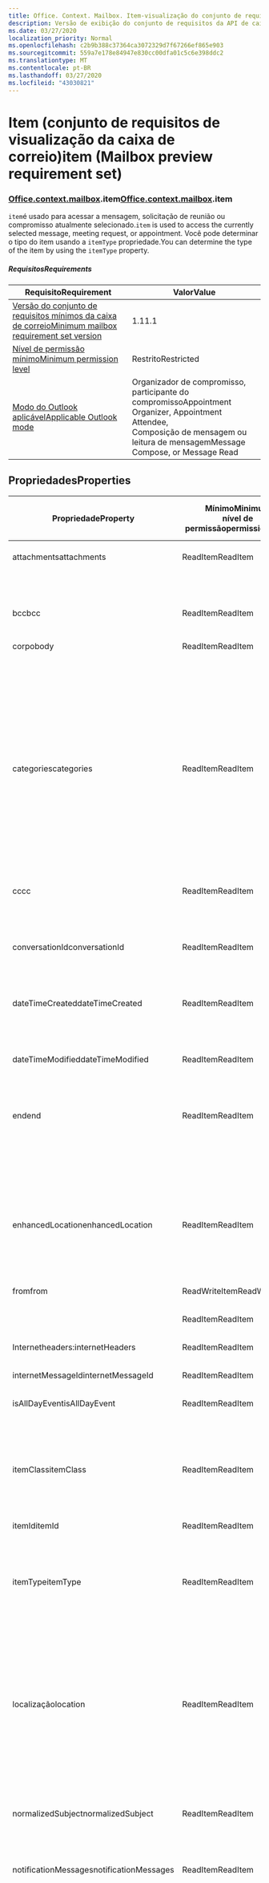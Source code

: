 ```yaml
---
title: Office. Context. Mailbox. Item-visualização do conjunto de requisitos
description: Versão de exibição do conjunto de requisitos da API de caixa de correio do Outlook do modelo de objeto de item
ms.date: 03/27/2020
localization_priority: Normal
ms.openlocfilehash: c2b9b388c37364ca3072329d7f67266ef865e903
ms.sourcegitcommit: 559a7e178e84947e830cc00dfa01c5c6e398ddc2
ms.translationtype: MT
ms.contentlocale: pt-BR
ms.lasthandoff: 03/27/2020
ms.locfileid: "43030821"
---
```

# <a name="item-mailbox-preview-requirement-set"></a><span data-ttu-id="48e37-103">Item (conjunto de requisitos de visualização da caixa de correio)</span><span class="sxs-lookup"><span data-stu-id="48e37-103">item (Mailbox preview requirement set)</span></span>

### <a name="officecontextmailboxitem"></a><span data-ttu-id="48e37-104">[Office](office.md)[.context](office.context.md)[.mailbox](office.context.mailbox.md).item</span><span class="sxs-lookup"><span data-stu-id="48e37-104">[Office](office.md)[.context](office.context.md)[.mailbox](office.context.mailbox.md).item</span></span>

<span data-ttu-id="48e37-105">`item`é usado para acessar a mensagem, solicitação de reunião ou compromisso atualmente selecionado.</span><span class="sxs-lookup"><span data-stu-id="48e37-105">`item` is used to access the currently selected message, meeting request, or appointment.</span></span> <span data-ttu-id="48e37-106">Você pode determinar o tipo do item usando a `itemType` propriedade.</span><span class="sxs-lookup"><span data-stu-id="48e37-106">You can determine the type of the item by using the `itemType` property.</span></span>

##### <a name="requirements"></a><span data-ttu-id="48e37-107">Requisitos</span><span class="sxs-lookup"><span data-stu-id="48e37-107">Requirements</span></span>

|<span data-ttu-id="48e37-108">Requisito</span><span class="sxs-lookup"><span data-stu-id="48e37-108">Requirement</span></span>|<span data-ttu-id="48e37-109">Valor</span><span class="sxs-lookup"><span data-stu-id="48e37-109">Value</span></span>|
|---|---|
|[<span data-ttu-id="48e37-110">Versão do conjunto de requisitos mínimos da caixa de correio</span><span class="sxs-lookup"><span data-stu-id="48e37-110">Minimum mailbox requirement set version</span></span>](../../requirement-sets/outlook-api-requirement-sets.md)|<span data-ttu-id="48e37-111">1.1</span><span class="sxs-lookup"><span data-stu-id="48e37-111">1.1</span></span>|
|[<span data-ttu-id="48e37-112">Nível de permissão mínimo</span><span class="sxs-lookup"><span data-stu-id="48e37-112">Minimum permission level</span></span>](../../../outlook/understanding-outlook-add-in-permissions.md)|<span data-ttu-id="48e37-113">Restrito</span><span class="sxs-lookup"><span data-stu-id="48e37-113">Restricted</span></span>|
|[<span data-ttu-id="48e37-114">Modo do Outlook aplicável</span><span class="sxs-lookup"><span data-stu-id="48e37-114">Applicable Outlook mode</span></span>](../../../outlook/outlook-add-ins-overview.md#extension-points)|<span data-ttu-id="48e37-115">Organizador de compromisso, participante do compromisso</span><span class="sxs-lookup"><span data-stu-id="48e37-115">Appointment Organizer, Appointment Attendee,</span></span><br><span data-ttu-id="48e37-116">Composição de mensagem ou leitura de mensagem</span><span class="sxs-lookup"><span data-stu-id="48e37-116">Message Compose, or Message Read</span></span>|

## <a name="properties"></a><span data-ttu-id="48e37-117">Propriedades</span><span class="sxs-lookup"><span data-stu-id="48e37-117">Properties</span></span>

| <span data-ttu-id="48e37-118">Propriedade</span><span class="sxs-lookup"><span data-stu-id="48e37-118">Property</span></span> | <span data-ttu-id="48e37-119">Mínimo</span><span class="sxs-lookup"><span data-stu-id="48e37-119">Minimum</span></span><br><span data-ttu-id="48e37-120">nível de permissão</span><span class="sxs-lookup"><span data-stu-id="48e37-120">permission level</span></span> | <span data-ttu-id="48e37-121">Detalhes por modo</span><span class="sxs-lookup"><span data-stu-id="48e37-121">Details by mode</span></span> | <span data-ttu-id="48e37-122">Tipo de retorno</span><span class="sxs-lookup"><span data-stu-id="48e37-122">Return type</span></span> | <span data-ttu-id="48e37-123">Mínimo</span><span class="sxs-lookup"><span data-stu-id="48e37-123">Minimum</span></span><br><span data-ttu-id="48e37-124">conjunto de requisitos</span><span class="sxs-lookup"><span data-stu-id="48e37-124">requirement set</span></span> |
|---|---|---|---|:---:|
| <span data-ttu-id="48e37-125">attachments</span><span class="sxs-lookup"><span data-stu-id="48e37-125">attachments</span></span> | <span data-ttu-id="48e37-126">ReadItem</span><span class="sxs-lookup"><span data-stu-id="48e37-126">ReadItem</span></span> | [<span data-ttu-id="48e37-127">Participante do compromisso</span><span class="sxs-lookup"><span data-stu-id="48e37-127">Appointment Attendee</span></span>](/javascript/api/outlook/office.appointmentread?view=outlook-js-preview#attachments) | <span data-ttu-id="48e37-128">Array.<[AttachmentDetails](/javascript/api/outlook/office.attachmentdetails)></span><span class="sxs-lookup"><span data-stu-id="48e37-128">Array.<[AttachmentDetails](/javascript/api/outlook/office.attachmentdetails)></span></span> | [<span data-ttu-id="48e37-129">1.1</span><span class="sxs-lookup"><span data-stu-id="48e37-129">1.1</span></span>](../requirement-set-1.1/outlook-requirement-set-1.1.md) |
| | | [<span data-ttu-id="48e37-130">Mensagem lida</span><span class="sxs-lookup"><span data-stu-id="48e37-130">Message Read</span></span>](/javascript/api/outlook/office.messageread?view=outlook-js-preview#attachments) | <span data-ttu-id="48e37-131">Array.<[AttachmentDetails](/javascript/api/outlook/office.attachmentdetails)></span><span class="sxs-lookup"><span data-stu-id="48e37-131">Array.<[AttachmentDetails](/javascript/api/outlook/office.attachmentdetails)></span></span> | [<span data-ttu-id="48e37-132">1.1</span><span class="sxs-lookup"><span data-stu-id="48e37-132">1.1</span></span>](../requirement-set-1.1/outlook-requirement-set-1.1.md) |
| <span data-ttu-id="48e37-133">bcc</span><span class="sxs-lookup"><span data-stu-id="48e37-133">bcc</span></span> | <span data-ttu-id="48e37-134">ReadItem</span><span class="sxs-lookup"><span data-stu-id="48e37-134">ReadItem</span></span> | [<span data-ttu-id="48e37-135">Composição de mensagem</span><span class="sxs-lookup"><span data-stu-id="48e37-135">Message Compose</span></span>](/javascript/api/outlook/office.messagecompose?view=outlook-js-preview#bcc) | [<span data-ttu-id="48e37-136">Destinatários</span><span class="sxs-lookup"><span data-stu-id="48e37-136">Recipients</span></span>](/javascript/api/outlook/office.recipients) | [<span data-ttu-id="48e37-137">1.1</span><span class="sxs-lookup"><span data-stu-id="48e37-137">1.1</span></span>](../requirement-set-1.1/outlook-requirement-set-1.1.md) |
| <span data-ttu-id="48e37-138">corpo</span><span class="sxs-lookup"><span data-stu-id="48e37-138">body</span></span> | <span data-ttu-id="48e37-139">ReadItem</span><span class="sxs-lookup"><span data-stu-id="48e37-139">ReadItem</span></span> | [<span data-ttu-id="48e37-140">Organizador de compromisso</span><span class="sxs-lookup"><span data-stu-id="48e37-140">Appointment Organizer</span></span>](/javascript/api/outlook/office.appointmentcompose?view=outlook-js-preview#body) | [<span data-ttu-id="48e37-141">Body</span><span class="sxs-lookup"><span data-stu-id="48e37-141">Body</span></span>](/javascript/api/outlook/office.body) | [<span data-ttu-id="48e37-142">1.1</span><span class="sxs-lookup"><span data-stu-id="48e37-142">1.1</span></span>](../requirement-set-1.1/outlook-requirement-set-1.1.md) |
| | | [<span data-ttu-id="48e37-143">Participante do compromisso</span><span class="sxs-lookup"><span data-stu-id="48e37-143">Appointment Attendee</span></span>](/javascript/api/outlook/office.appointmentread?view=outlook-js-preview#body) | [<span data-ttu-id="48e37-144">Body</span><span class="sxs-lookup"><span data-stu-id="48e37-144">Body</span></span>](/javascript/api/outlook/office.body) | [<span data-ttu-id="48e37-145">1.1</span><span class="sxs-lookup"><span data-stu-id="48e37-145">1.1</span></span>](../requirement-set-1.1/outlook-requirement-set-1.1.md) |
| | | [<span data-ttu-id="48e37-146">Composição de mensagem</span><span class="sxs-lookup"><span data-stu-id="48e37-146">Message Compose</span></span>](/javascript/api/outlook/office.messagecompose?view=outlook-js-preview#body) | [<span data-ttu-id="48e37-147">Body</span><span class="sxs-lookup"><span data-stu-id="48e37-147">Body</span></span>](/javascript/api/outlook/office.body) | [<span data-ttu-id="48e37-148">1.1</span><span class="sxs-lookup"><span data-stu-id="48e37-148">1.1</span></span>](../requirement-set-1.1/outlook-requirement-set-1.1.md) |
| | | [<span data-ttu-id="48e37-149">Mensagem lida</span><span class="sxs-lookup"><span data-stu-id="48e37-149">Message Read</span></span>](/javascript/api/outlook/office.messageread?view=outlook-js-preview#body) | [<span data-ttu-id="48e37-150">Body</span><span class="sxs-lookup"><span data-stu-id="48e37-150">Body</span></span>](/javascript/api/outlook/office.body) | [<span data-ttu-id="48e37-151">1.1</span><span class="sxs-lookup"><span data-stu-id="48e37-151">1.1</span></span>](../requirement-set-1.1/outlook-requirement-set-1.1.md) |
| <span data-ttu-id="48e37-152">categories</span><span class="sxs-lookup"><span data-stu-id="48e37-152">categories</span></span> | <span data-ttu-id="48e37-153">ReadItem</span><span class="sxs-lookup"><span data-stu-id="48e37-153">ReadItem</span></span> | [<span data-ttu-id="48e37-154">Organizador de compromisso</span><span class="sxs-lookup"><span data-stu-id="48e37-154">Appointment Organizer</span></span>](/javascript/api/outlook/office.appointmentcompose?view=outlook-js-preview#categories) | [<span data-ttu-id="48e37-155">Categories</span><span class="sxs-lookup"><span data-stu-id="48e37-155">Categories</span></span>](/javascript/api/outlook/office.categories) | [<span data-ttu-id="48e37-156">1,8</span><span class="sxs-lookup"><span data-stu-id="48e37-156">1.8</span></span>](../requirement-set-1.8/outlook-requirement-set-1.8.md) |
| | | [<span data-ttu-id="48e37-157">Participante do compromisso</span><span class="sxs-lookup"><span data-stu-id="48e37-157">Appointment Attendee</span></span>](/javascript/api/outlook/office.appointmentread?view=outlook-js-preview#categories) | [<span data-ttu-id="48e37-158">Categories</span><span class="sxs-lookup"><span data-stu-id="48e37-158">Categories</span></span>](/javascript/api/outlook/office.categories) | [<span data-ttu-id="48e37-159">1,8</span><span class="sxs-lookup"><span data-stu-id="48e37-159">1.8</span></span>](../requirement-set-1.8/outlook-requirement-set-1.8.md) |
| | | [<span data-ttu-id="48e37-160">Composição de mensagem</span><span class="sxs-lookup"><span data-stu-id="48e37-160">Message Compose</span></span>](/javascript/api/outlook/office.messagecompose?view=outlook-js-preview#categories) | [<span data-ttu-id="48e37-161">Categories</span><span class="sxs-lookup"><span data-stu-id="48e37-161">Categories</span></span>](/javascript/api/outlook/office.categories) | [<span data-ttu-id="48e37-162">1,8</span><span class="sxs-lookup"><span data-stu-id="48e37-162">1.8</span></span>](../requirement-set-1.8/outlook-requirement-set-1.8.md) |
| | | [<span data-ttu-id="48e37-163">Mensagem lida</span><span class="sxs-lookup"><span data-stu-id="48e37-163">Message Read</span></span>](/javascript/api/outlook/office.messageread?view=outlook-js-preview#categories) | [<span data-ttu-id="48e37-164">Categories</span><span class="sxs-lookup"><span data-stu-id="48e37-164">Categories</span></span>](/javascript/api/outlook/office.categories) | [<span data-ttu-id="48e37-165">1,8</span><span class="sxs-lookup"><span data-stu-id="48e37-165">1.8</span></span>](../requirement-set-1.8/outlook-requirement-set-1.8.md) |
| <span data-ttu-id="48e37-166">cc</span><span class="sxs-lookup"><span data-stu-id="48e37-166">cc</span></span> | <span data-ttu-id="48e37-167">ReadItem</span><span class="sxs-lookup"><span data-stu-id="48e37-167">ReadItem</span></span> | [<span data-ttu-id="48e37-168">Composição de mensagem</span><span class="sxs-lookup"><span data-stu-id="48e37-168">Message Compose</span></span>](/javascript/api/outlook/office.messagecompose?view=outlook-js-preview#cc) | [<span data-ttu-id="48e37-169">Destinatários</span><span class="sxs-lookup"><span data-stu-id="48e37-169">Recipients</span></span>](/javascript/api/outlook/office.recipients) | [<span data-ttu-id="48e37-170">1.1</span><span class="sxs-lookup"><span data-stu-id="48e37-170">1.1</span></span>](../requirement-set-1.1/outlook-requirement-set-1.1.md) |
| | | [<span data-ttu-id="48e37-171">Mensagem lida</span><span class="sxs-lookup"><span data-stu-id="48e37-171">Message Read</span></span>](/javascript/api/outlook/office.messageread?view=outlook-js-preview#cc) | <span data-ttu-id="48e37-172">[EmailAddressDetails](/javascript/api/outlook/office.emailaddressdetails) de matriz. <></span><span class="sxs-lookup"><span data-stu-id="48e37-172">Array.<[EmailAddressDetails](/javascript/api/outlook/office.emailaddressdetails)></span></span> | [<span data-ttu-id="48e37-173">1.1</span><span class="sxs-lookup"><span data-stu-id="48e37-173">1.1</span></span>](../requirement-set-1.1/outlook-requirement-set-1.1.md) |
| <span data-ttu-id="48e37-174">conversationId</span><span class="sxs-lookup"><span data-stu-id="48e37-174">conversationId</span></span> | <span data-ttu-id="48e37-175">ReadItem</span><span class="sxs-lookup"><span data-stu-id="48e37-175">ReadItem</span></span> | [<span data-ttu-id="48e37-176">Composição de mensagem</span><span class="sxs-lookup"><span data-stu-id="48e37-176">Message Compose</span></span>](/javascript/api/outlook/office.messagecompose?view=outlook-js-preview#conversationid) | <span data-ttu-id="48e37-177">String</span><span class="sxs-lookup"><span data-stu-id="48e37-177">String</span></span> | [<span data-ttu-id="48e37-178">1.1</span><span class="sxs-lookup"><span data-stu-id="48e37-178">1.1</span></span>](../requirement-set-1.1/outlook-requirement-set-1.1.md) |
| | | [<span data-ttu-id="48e37-179">Mensagem lida</span><span class="sxs-lookup"><span data-stu-id="48e37-179">Message Read</span></span>](/javascript/api/outlook/office.messageread?view=outlook-js-preview#conversationid) | <span data-ttu-id="48e37-180">String</span><span class="sxs-lookup"><span data-stu-id="48e37-180">String</span></span> | [<span data-ttu-id="48e37-181">1.1</span><span class="sxs-lookup"><span data-stu-id="48e37-181">1.1</span></span>](../requirement-set-1.1/outlook-requirement-set-1.1.md) |
| <span data-ttu-id="48e37-182">dateTimeCreated</span><span class="sxs-lookup"><span data-stu-id="48e37-182">dateTimeCreated</span></span> | <span data-ttu-id="48e37-183">ReadItem</span><span class="sxs-lookup"><span data-stu-id="48e37-183">ReadItem</span></span> | [<span data-ttu-id="48e37-184">Participante do compromisso</span><span class="sxs-lookup"><span data-stu-id="48e37-184">Appointment Attendee</span></span>](/javascript/api/outlook/office.appointmentread?view=outlook-js-preview#datetimecreated) | <span data-ttu-id="48e37-185">Data</span><span class="sxs-lookup"><span data-stu-id="48e37-185">Date</span></span> | [<span data-ttu-id="48e37-186">1.1</span><span class="sxs-lookup"><span data-stu-id="48e37-186">1.1</span></span>](../requirement-set-1.1/outlook-requirement-set-1.1.md) |
| | | [<span data-ttu-id="48e37-187">Mensagem lida</span><span class="sxs-lookup"><span data-stu-id="48e37-187">Message Read</span></span>](/javascript/api/outlook/office.messageread?view=outlook-js-preview#datetimecreated) | <span data-ttu-id="48e37-188">Data</span><span class="sxs-lookup"><span data-stu-id="48e37-188">Date</span></span> | [<span data-ttu-id="48e37-189">1.1</span><span class="sxs-lookup"><span data-stu-id="48e37-189">1.1</span></span>](../requirement-set-1.1/outlook-requirement-set-1.1.md) |
| <span data-ttu-id="48e37-190">dateTimeModified</span><span class="sxs-lookup"><span data-stu-id="48e37-190">dateTimeModified</span></span> | <span data-ttu-id="48e37-191">ReadItem</span><span class="sxs-lookup"><span data-stu-id="48e37-191">ReadItem</span></span> | [<span data-ttu-id="48e37-192">Participante do compromisso</span><span class="sxs-lookup"><span data-stu-id="48e37-192">Appointment Attendee</span></span>](/javascript/api/outlook/office.appointmentread?view=outlook-js-preview#datetimemodified) | <span data-ttu-id="48e37-193">Data</span><span class="sxs-lookup"><span data-stu-id="48e37-193">Date</span></span> | [<span data-ttu-id="48e37-194">1.1</span><span class="sxs-lookup"><span data-stu-id="48e37-194">1.1</span></span>](../requirement-set-1.1/outlook-requirement-set-1.1.md) |
| | | [<span data-ttu-id="48e37-195">Mensagem lida</span><span class="sxs-lookup"><span data-stu-id="48e37-195">Message Read</span></span>](/javascript/api/outlook/office.messageread?view=outlook-js-preview#datetimemodified) | <span data-ttu-id="48e37-196">Data</span><span class="sxs-lookup"><span data-stu-id="48e37-196">Date</span></span> | [<span data-ttu-id="48e37-197">1.1</span><span class="sxs-lookup"><span data-stu-id="48e37-197">1.1</span></span>](../requirement-set-1.1/outlook-requirement-set-1.1.md) |
| <span data-ttu-id="48e37-198">end</span><span class="sxs-lookup"><span data-stu-id="48e37-198">end</span></span> | <span data-ttu-id="48e37-199">ReadItem</span><span class="sxs-lookup"><span data-stu-id="48e37-199">ReadItem</span></span> | [<span data-ttu-id="48e37-200">Organizador de compromisso</span><span class="sxs-lookup"><span data-stu-id="48e37-200">Appointment Organizer</span></span>](/javascript/api/outlook/office.appointmentcompose?view=outlook-js-preview#end) | [<span data-ttu-id="48e37-201">Time</span><span class="sxs-lookup"><span data-stu-id="48e37-201">Time</span></span>](/javascript/api/outlook/office.time) | [<span data-ttu-id="48e37-202">1.1</span><span class="sxs-lookup"><span data-stu-id="48e37-202">1.1</span></span>](../requirement-set-1.1/outlook-requirement-set-1.1.md) |
| | | [<span data-ttu-id="48e37-203">Participante do compromisso</span><span class="sxs-lookup"><span data-stu-id="48e37-203">Appointment Attendee</span></span>](/javascript/api/outlook/office.appointmentread?view=outlook-js-preview#end) | <span data-ttu-id="48e37-204">Data</span><span class="sxs-lookup"><span data-stu-id="48e37-204">Date</span></span> | [<span data-ttu-id="48e37-205">1.1</span><span class="sxs-lookup"><span data-stu-id="48e37-205">1.1</span></span>](../requirement-set-1.1/outlook-requirement-set-1.1.md) |
| | | [<span data-ttu-id="48e37-206">Mensagem lida</span><span class="sxs-lookup"><span data-stu-id="48e37-206">Message Read</span></span>](/javascript/api/outlook/office.messageread?view=outlook-js-preview#end)<br><span data-ttu-id="48e37-207">(Solicitação de reunião)</span><span class="sxs-lookup"><span data-stu-id="48e37-207">(Meeting Request)</span></span> | <span data-ttu-id="48e37-208">Data</span><span class="sxs-lookup"><span data-stu-id="48e37-208">Date</span></span> | [<span data-ttu-id="48e37-209">1.1</span><span class="sxs-lookup"><span data-stu-id="48e37-209">1.1</span></span>](../requirement-set-1.1/outlook-requirement-set-1.1.md) |
| <span data-ttu-id="48e37-210">enhancedLocation</span><span class="sxs-lookup"><span data-stu-id="48e37-210">enhancedLocation</span></span> | <span data-ttu-id="48e37-211">ReadItem</span><span class="sxs-lookup"><span data-stu-id="48e37-211">ReadItem</span></span> | [<span data-ttu-id="48e37-212">Organizador de compromisso</span><span class="sxs-lookup"><span data-stu-id="48e37-212">Appointment Organizer</span></span>](/javascript/api/outlook/office.appointmentcompose?view=outlook-js-preview#enhancedlocation) | [<span data-ttu-id="48e37-213">EnhancedLocation</span><span class="sxs-lookup"><span data-stu-id="48e37-213">EnhancedLocation</span></span>](/javascript/api/outlook/office.enhancedlocation) | [<span data-ttu-id="48e37-214">1,8</span><span class="sxs-lookup"><span data-stu-id="48e37-214">1.8</span></span>](../requirement-set-1.8/outlook-requirement-set-1.8.md) |
| | | [<span data-ttu-id="48e37-215">Participante do compromisso</span><span class="sxs-lookup"><span data-stu-id="48e37-215">Appointment Attendee</span></span>](/javascript/api/outlook/office.appointmentread?view=outlook-js-preview#enhancedlocation) | [<span data-ttu-id="48e37-216">EnhancedLocation</span><span class="sxs-lookup"><span data-stu-id="48e37-216">EnhancedLocation</span></span>](/javascript/api/outlook/office.enhancedlocation) | [<span data-ttu-id="48e37-217">1,8</span><span class="sxs-lookup"><span data-stu-id="48e37-217">1.8</span></span>](../requirement-set-1.8/outlook-requirement-set-1.8.md) |
| <span data-ttu-id="48e37-218">from</span><span class="sxs-lookup"><span data-stu-id="48e37-218">from</span></span> | <span data-ttu-id="48e37-219">ReadWriteItem</span><span class="sxs-lookup"><span data-stu-id="48e37-219">ReadWriteItem</span></span> | [<span data-ttu-id="48e37-220">Composição de mensagem</span><span class="sxs-lookup"><span data-stu-id="48e37-220">Message Compose</span></span>](/javascript/api/outlook/office.messagecompose?view=outlook-js-preview#from) | [<span data-ttu-id="48e37-221">De</span><span class="sxs-lookup"><span data-stu-id="48e37-221">From</span></span>](/javascript/api/outlook/office.from) | [<span data-ttu-id="48e37-222">1,7</span><span class="sxs-lookup"><span data-stu-id="48e37-222">1.7</span></span>](../requirement-set-1.7/outlook-requirement-set-1.7.md) |
| | <span data-ttu-id="48e37-223">ReadItem</span><span class="sxs-lookup"><span data-stu-id="48e37-223">ReadItem</span></span> | [<span data-ttu-id="48e37-224">Mensagem lida</span><span class="sxs-lookup"><span data-stu-id="48e37-224">Message Read</span></span>](/javascript/api/outlook/office.messageread?view=outlook-js-preview#from) | [<span data-ttu-id="48e37-225">EmailAddressDetails</span><span class="sxs-lookup"><span data-stu-id="48e37-225">EmailAddressDetails</span></span>](/javascript/api/outlook/office.emailaddressdetails) | [<span data-ttu-id="48e37-226">1.1</span><span class="sxs-lookup"><span data-stu-id="48e37-226">1.1</span></span>](../requirement-set-1.1/outlook-requirement-set-1.1.md) |
| <span data-ttu-id="48e37-227">Internetheaders:</span><span class="sxs-lookup"><span data-stu-id="48e37-227">internetHeaders</span></span> | <span data-ttu-id="48e37-228">ReadItem</span><span class="sxs-lookup"><span data-stu-id="48e37-228">ReadItem</span></span> | [<span data-ttu-id="48e37-229">Composição de mensagem</span><span class="sxs-lookup"><span data-stu-id="48e37-229">Message Compose</span></span>](/javascript/api/outlook/office.messagecompose?view=outlook-js-preview#internetheaders) | [<span data-ttu-id="48e37-230">InternetHeaders</span><span class="sxs-lookup"><span data-stu-id="48e37-230">InternetHeaders</span></span>](/javascript/api/outlook/office.internetheaders) | [<span data-ttu-id="48e37-231">1,8</span><span class="sxs-lookup"><span data-stu-id="48e37-231">1.8</span></span>](../requirement-set-1.8/outlook-requirement-set-1.8.md) |
| <span data-ttu-id="48e37-232">internetMessageId</span><span class="sxs-lookup"><span data-stu-id="48e37-232">internetMessageId</span></span> | <span data-ttu-id="48e37-233">ReadItem</span><span class="sxs-lookup"><span data-stu-id="48e37-233">ReadItem</span></span> | [<span data-ttu-id="48e37-234">Mensagem lida</span><span class="sxs-lookup"><span data-stu-id="48e37-234">Message Read</span></span>](/javascript/api/outlook/office.messageread?view=outlook-js-preview#internetmessageid) | <span data-ttu-id="48e37-235">String</span><span class="sxs-lookup"><span data-stu-id="48e37-235">String</span></span> | [<span data-ttu-id="48e37-236">1.1</span><span class="sxs-lookup"><span data-stu-id="48e37-236">1.1</span></span>](../requirement-set-1.1/outlook-requirement-set-1.1.md) |
| <span data-ttu-id="48e37-237">isAllDayEvent</span><span class="sxs-lookup"><span data-stu-id="48e37-237">isAllDayEvent</span></span> | <span data-ttu-id="48e37-238">ReadItem</span><span class="sxs-lookup"><span data-stu-id="48e37-238">ReadItem</span></span> | [<span data-ttu-id="48e37-239">Organizador de compromisso</span><span class="sxs-lookup"><span data-stu-id="48e37-239">Appointment Organizer</span></span>](/javascript/api/outlook/office.appointmentcompose?view=outlook-js-preview#isalldayevent) | [<span data-ttu-id="48e37-240">IsAllDayEvent</span><span class="sxs-lookup"><span data-stu-id="48e37-240">IsAllDayEvent</span></span>](/javascript/api/outlook/office.isalldayevent) | [<span data-ttu-id="48e37-241">Visualização</span><span class="sxs-lookup"><span data-stu-id="48e37-241">Preview</span></span>](outlook-requirement-set-preview.md) |
| | | [<span data-ttu-id="48e37-242">Participante do compromisso</span><span class="sxs-lookup"><span data-stu-id="48e37-242">Appointment Attendee</span></span>](/javascript/api/outlook/office.appointmentread?view=outlook-js-preview#isalldayevent) | <span data-ttu-id="48e37-243">Booliano</span><span class="sxs-lookup"><span data-stu-id="48e37-243">Boolean</span></span> | [<span data-ttu-id="48e37-244">Visualização</span><span class="sxs-lookup"><span data-stu-id="48e37-244">Preview</span></span>](outlook-requirement-set-preview.md) |
| <span data-ttu-id="48e37-245">itemClass</span><span class="sxs-lookup"><span data-stu-id="48e37-245">itemClass</span></span> | <span data-ttu-id="48e37-246">ReadItem</span><span class="sxs-lookup"><span data-stu-id="48e37-246">ReadItem</span></span> | [<span data-ttu-id="48e37-247">Participante do compromisso</span><span class="sxs-lookup"><span data-stu-id="48e37-247">Appointment Attendee</span></span>](/javascript/api/outlook/office.appointmentread?view=outlook-js-preview#itemclass) | <span data-ttu-id="48e37-248">String</span><span class="sxs-lookup"><span data-stu-id="48e37-248">String</span></span> | [<span data-ttu-id="48e37-249">1.1</span><span class="sxs-lookup"><span data-stu-id="48e37-249">1.1</span></span>](../requirement-set-1.1/outlook-requirement-set-1.1.md) |
| | | [<span data-ttu-id="48e37-250">Mensagem lida</span><span class="sxs-lookup"><span data-stu-id="48e37-250">Message Read</span></span>](/javascript/api/outlook/office.messageread?view=outlook-js-preview#itemclass) | <span data-ttu-id="48e37-251">String</span><span class="sxs-lookup"><span data-stu-id="48e37-251">String</span></span> | [<span data-ttu-id="48e37-252">1.1</span><span class="sxs-lookup"><span data-stu-id="48e37-252">1.1</span></span>](../requirement-set-1.1/outlook-requirement-set-1.1.md) |
| <span data-ttu-id="48e37-253">itemId</span><span class="sxs-lookup"><span data-stu-id="48e37-253">itemId</span></span> | <span data-ttu-id="48e37-254">ReadItem</span><span class="sxs-lookup"><span data-stu-id="48e37-254">ReadItem</span></span> | [<span data-ttu-id="48e37-255">Participante do compromisso</span><span class="sxs-lookup"><span data-stu-id="48e37-255">Appointment Attendee</span></span>](/javascript/api/outlook/office.appointmentread?view=outlook-js-preview#itemid) | <span data-ttu-id="48e37-256">String</span><span class="sxs-lookup"><span data-stu-id="48e37-256">String</span></span> | [<span data-ttu-id="48e37-257">1.1</span><span class="sxs-lookup"><span data-stu-id="48e37-257">1.1</span></span>](../requirement-set-1.1/outlook-requirement-set-1.1.md) |
| | | [<span data-ttu-id="48e37-258">Mensagem lida</span><span class="sxs-lookup"><span data-stu-id="48e37-258">Message Read</span></span>](/javascript/api/outlook/office.messageread?view=outlook-js-preview#itemid) | <span data-ttu-id="48e37-259">String</span><span class="sxs-lookup"><span data-stu-id="48e37-259">String</span></span> | [<span data-ttu-id="48e37-260">1.1</span><span class="sxs-lookup"><span data-stu-id="48e37-260">1.1</span></span>](../requirement-set-1.1/outlook-requirement-set-1.1.md) |
| <span data-ttu-id="48e37-261">itemType</span><span class="sxs-lookup"><span data-stu-id="48e37-261">itemType</span></span> | <span data-ttu-id="48e37-262">ReadItem</span><span class="sxs-lookup"><span data-stu-id="48e37-262">ReadItem</span></span> | [<span data-ttu-id="48e37-263">Organizador de compromisso</span><span class="sxs-lookup"><span data-stu-id="48e37-263">Appointment Organizer</span></span>](/javascript/api/outlook/office.appointmentcompose?view=outlook-js-preview#itemtype) | [<span data-ttu-id="48e37-264">MailboxEnums. ItemType</span><span class="sxs-lookup"><span data-stu-id="48e37-264">MailboxEnums.ItemType</span></span>](/javascript/api/outlook/office.mailboxenums.itemtype) | [<span data-ttu-id="48e37-265">1.1</span><span class="sxs-lookup"><span data-stu-id="48e37-265">1.1</span></span>](../requirement-set-1.1/outlook-requirement-set-1.1.md) |
| | | [<span data-ttu-id="48e37-266">Participante do compromisso</span><span class="sxs-lookup"><span data-stu-id="48e37-266">Appointment Attendee</span></span>](/javascript/api/outlook/office.appointmentread?view=outlook-js-preview#itemtype) | [<span data-ttu-id="48e37-267">MailboxEnums. ItemType</span><span class="sxs-lookup"><span data-stu-id="48e37-267">MailboxEnums.ItemType</span></span>](/javascript/api/outlook/office.mailboxenums.itemtype) | [<span data-ttu-id="48e37-268">1.1</span><span class="sxs-lookup"><span data-stu-id="48e37-268">1.1</span></span>](../requirement-set-1.1/outlook-requirement-set-1.1.md) |
| | | [<span data-ttu-id="48e37-269">Composição de mensagem</span><span class="sxs-lookup"><span data-stu-id="48e37-269">Message Compose</span></span>](/javascript/api/outlook/office.messagecompose?view=outlook-js-preview#itemtype) | [<span data-ttu-id="48e37-270">MailboxEnums. ItemType</span><span class="sxs-lookup"><span data-stu-id="48e37-270">MailboxEnums.ItemType</span></span>](/javascript/api/outlook/office.mailboxenums.itemtype) | [<span data-ttu-id="48e37-271">1.1</span><span class="sxs-lookup"><span data-stu-id="48e37-271">1.1</span></span>](../requirement-set-1.1/outlook-requirement-set-1.1.md) |
| | | [<span data-ttu-id="48e37-272">Mensagem lida</span><span class="sxs-lookup"><span data-stu-id="48e37-272">Message Read</span></span>](/javascript/api/outlook/office.messageread?view=outlook-js-preview#itemtype) | [<span data-ttu-id="48e37-273">MailboxEnums. ItemType</span><span class="sxs-lookup"><span data-stu-id="48e37-273">MailboxEnums.ItemType</span></span>](/javascript/api/outlook/office.mailboxenums.itemtype) | [<span data-ttu-id="48e37-274">1.1</span><span class="sxs-lookup"><span data-stu-id="48e37-274">1.1</span></span>](../requirement-set-1.1/outlook-requirement-set-1.1.md) |
| <span data-ttu-id="48e37-275">localização</span><span class="sxs-lookup"><span data-stu-id="48e37-275">location</span></span> | <span data-ttu-id="48e37-276">ReadItem</span><span class="sxs-lookup"><span data-stu-id="48e37-276">ReadItem</span></span> | [<span data-ttu-id="48e37-277">Organizador de compromisso</span><span class="sxs-lookup"><span data-stu-id="48e37-277">Appointment Organizer</span></span>](/javascript/api/outlook/office.appointmentcompose?view=outlook-js-preview#location) | [<span data-ttu-id="48e37-278">Location</span><span class="sxs-lookup"><span data-stu-id="48e37-278">Location</span></span>](/javascript/api/outlook/office.location) | [<span data-ttu-id="48e37-279">1.1</span><span class="sxs-lookup"><span data-stu-id="48e37-279">1.1</span></span>](../requirement-set-1.1/outlook-requirement-set-1.1.md) |
| | | [<span data-ttu-id="48e37-280">Participante do compromisso</span><span class="sxs-lookup"><span data-stu-id="48e37-280">Appointment Attendee</span></span>](/javascript/api/outlook/office.appointmentread?view=outlook-js-preview#location) | <span data-ttu-id="48e37-281">String</span><span class="sxs-lookup"><span data-stu-id="48e37-281">String</span></span> | [<span data-ttu-id="48e37-282">1.1</span><span class="sxs-lookup"><span data-stu-id="48e37-282">1.1</span></span>](../requirement-set-1.1/outlook-requirement-set-1.1.md) |
| | | [<span data-ttu-id="48e37-283">Mensagem lida</span><span class="sxs-lookup"><span data-stu-id="48e37-283">Message Read</span></span>](/javascript/api/outlook/office.messageread?view=outlook-js-preview#location)<br><span data-ttu-id="48e37-284">(Solicitação de reunião)</span><span class="sxs-lookup"><span data-stu-id="48e37-284">(Meeting Request)</span></span> | <span data-ttu-id="48e37-285">String</span><span class="sxs-lookup"><span data-stu-id="48e37-285">String</span></span> | [<span data-ttu-id="48e37-286">1.1</span><span class="sxs-lookup"><span data-stu-id="48e37-286">1.1</span></span>](../requirement-set-1.1/outlook-requirement-set-1.1.md) |
| <span data-ttu-id="48e37-287">normalizedSubject</span><span class="sxs-lookup"><span data-stu-id="48e37-287">normalizedSubject</span></span> | <span data-ttu-id="48e37-288">ReadItem</span><span class="sxs-lookup"><span data-stu-id="48e37-288">ReadItem</span></span> | [<span data-ttu-id="48e37-289">Participante do compromisso</span><span class="sxs-lookup"><span data-stu-id="48e37-289">Appointment Attendee</span></span>](/javascript/api/outlook/office.appointmentread?view=outlook-js-preview#normalizedsubject) | <span data-ttu-id="48e37-290">String</span><span class="sxs-lookup"><span data-stu-id="48e37-290">String</span></span> | [<span data-ttu-id="48e37-291">1.1</span><span class="sxs-lookup"><span data-stu-id="48e37-291">1.1</span></span>](../requirement-set-1.1/outlook-requirement-set-1.1.md) |
| | | [<span data-ttu-id="48e37-292">Mensagem lida</span><span class="sxs-lookup"><span data-stu-id="48e37-292">Message Read</span></span>](/javascript/api/outlook/office.messageread?view=outlook-js-preview#normalizedsubject) | <span data-ttu-id="48e37-293">String</span><span class="sxs-lookup"><span data-stu-id="48e37-293">String</span></span> | [<span data-ttu-id="48e37-294">1.1</span><span class="sxs-lookup"><span data-stu-id="48e37-294">1.1</span></span>](../requirement-set-1.1/outlook-requirement-set-1.1.md) |
| <span data-ttu-id="48e37-295">notificationMessages</span><span class="sxs-lookup"><span data-stu-id="48e37-295">notificationMessages</span></span> | <span data-ttu-id="48e37-296">ReadItem</span><span class="sxs-lookup"><span data-stu-id="48e37-296">ReadItem</span></span> | [<span data-ttu-id="48e37-297">Organizador de compromisso</span><span class="sxs-lookup"><span data-stu-id="48e37-297">Appointment Organizer</span></span>](/javascript/api/outlook/office.appointmentcompose?view=outlook-js-preview#notificationmessages) | [<span data-ttu-id="48e37-298">NotificationMessages</span><span class="sxs-lookup"><span data-stu-id="48e37-298">NotificationMessages</span></span>](/javascript/api/outlook/office.notificationmessages) | [<span data-ttu-id="48e37-299">1.3</span><span class="sxs-lookup"><span data-stu-id="48e37-299">1.3</span></span>](../requirement-set-1.3/outlook-requirement-set-1.3.md) |
| | | [<span data-ttu-id="48e37-300">Participante do compromisso</span><span class="sxs-lookup"><span data-stu-id="48e37-300">Appointment Attendee</span></span>](/javascript/api/outlook/office.appointmentread?view=outlook-js-preview#notificationmessages) | [<span data-ttu-id="48e37-301">NotificationMessages</span><span class="sxs-lookup"><span data-stu-id="48e37-301">NotificationMessages</span></span>](/javascript/api/outlook/office.notificationmessages) | [<span data-ttu-id="48e37-302">1.3</span><span class="sxs-lookup"><span data-stu-id="48e37-302">1.3</span></span>](../requirement-set-1.3/outlook-requirement-set-1.3.md) |
| | | [<span data-ttu-id="48e37-303">Composição de mensagem</span><span class="sxs-lookup"><span data-stu-id="48e37-303">Message Compose</span></span>](/javascript/api/outlook/office.messagecompose?view=outlook-js-preview#notificationmessages) | [<span data-ttu-id="48e37-304">NotificationMessages</span><span class="sxs-lookup"><span data-stu-id="48e37-304">NotificationMessages</span></span>](/javascript/api/outlook/office.notificationmessages) | [<span data-ttu-id="48e37-305">1.3</span><span class="sxs-lookup"><span data-stu-id="48e37-305">1.3</span></span>](../requirement-set-1.3/outlook-requirement-set-1.3.md) |
| | | [<span data-ttu-id="48e37-306">Mensagem lida</span><span class="sxs-lookup"><span data-stu-id="48e37-306">Message Read</span></span>](/javascript/api/outlook/office.messageread?view=outlook-js-preview#notificationmessages) | [<span data-ttu-id="48e37-307">NotificationMessages</span><span class="sxs-lookup"><span data-stu-id="48e37-307">NotificationMessages</span></span>](/javascript/api/outlook/office.notificationmessages) | [<span data-ttu-id="48e37-308">1.3</span><span class="sxs-lookup"><span data-stu-id="48e37-308">1.3</span></span>](../requirement-set-1.3/outlook-requirement-set-1.3.md) |
| <span data-ttu-id="48e37-309">optionalAttendees</span><span class="sxs-lookup"><span data-stu-id="48e37-309">optionalAttendees</span></span> | <span data-ttu-id="48e37-310">ReadItem</span><span class="sxs-lookup"><span data-stu-id="48e37-310">ReadItem</span></span> | [<span data-ttu-id="48e37-311">Organizador de compromisso</span><span class="sxs-lookup"><span data-stu-id="48e37-311">Appointment Organizer</span></span>](/javascript/api/outlook/office.appointmentcompose?view=outlook-js-preview#optionalattendees) | [<span data-ttu-id="48e37-312">Destinatários</span><span class="sxs-lookup"><span data-stu-id="48e37-312">Recipients</span></span>](/javascript/api/outlook/office.recipients) | [<span data-ttu-id="48e37-313">1.1</span><span class="sxs-lookup"><span data-stu-id="48e37-313">1.1</span></span>](../requirement-set-1.1/outlook-requirement-set-1.1.md) |
| | | [<span data-ttu-id="48e37-314">Participante do compromisso</span><span class="sxs-lookup"><span data-stu-id="48e37-314">Appointment Attendee</span></span>](/javascript/api/outlook/office.appointmentread?view=outlook-js-preview#optionalattendees) | <span data-ttu-id="48e37-315">[EmailAddressDetails](/javascript/api/outlook/office.emailaddressdetails) de matriz. <></span><span class="sxs-lookup"><span data-stu-id="48e37-315">Array.<[EmailAddressDetails](/javascript/api/outlook/office.emailaddressdetails)></span></span> | [<span data-ttu-id="48e37-316">1.1</span><span class="sxs-lookup"><span data-stu-id="48e37-316">1.1</span></span>](../requirement-set-1.1/outlook-requirement-set-1.1.md) |
| <span data-ttu-id="48e37-317">organizer</span><span class="sxs-lookup"><span data-stu-id="48e37-317">organizer</span></span> | <span data-ttu-id="48e37-318">ReadWriteItem</span><span class="sxs-lookup"><span data-stu-id="48e37-318">ReadWriteItem</span></span> | [<span data-ttu-id="48e37-319">Organizador de compromisso</span><span class="sxs-lookup"><span data-stu-id="48e37-319">Appointment Organizer</span></span>](/javascript/api/outlook/office.appointmentcompose?view=outlook-js-preview#organizer) | [<span data-ttu-id="48e37-320">Organizador</span><span class="sxs-lookup"><span data-stu-id="48e37-320">Organizer</span></span>](/javascript/api/outlook/office.organizer) | [<span data-ttu-id="48e37-321">1,7</span><span class="sxs-lookup"><span data-stu-id="48e37-321">1.7</span></span>](../requirement-set-1.7/outlook-requirement-set-1.7.md) |
| | <span data-ttu-id="48e37-322">ReadItem</span><span class="sxs-lookup"><span data-stu-id="48e37-322">ReadItem</span></span> | [<span data-ttu-id="48e37-323">Participante do compromisso</span><span class="sxs-lookup"><span data-stu-id="48e37-323">Appointment Attendee</span></span>](/javascript/api/outlook/office.appointmentread?view=outlook-js-preview#organizer) | [<span data-ttu-id="48e37-324">EmailAddressDetails</span><span class="sxs-lookup"><span data-stu-id="48e37-324">EmailAddressDetails</span></span>](/javascript/api/outlook/office.emailaddressdetails) | [<span data-ttu-id="48e37-325">1.1</span><span class="sxs-lookup"><span data-stu-id="48e37-325">1.1</span></span>](../requirement-set-1.1/outlook-requirement-set-1.1.md) |
| <span data-ttu-id="48e37-326">recurrence</span><span class="sxs-lookup"><span data-stu-id="48e37-326">recurrence</span></span> | <span data-ttu-id="48e37-327">ReadItem</span><span class="sxs-lookup"><span data-stu-id="48e37-327">ReadItem</span></span> | [<span data-ttu-id="48e37-328">Organizador de compromisso</span><span class="sxs-lookup"><span data-stu-id="48e37-328">Appointment Organizer</span></span>](/javascript/api/outlook/office.appointmentcompose?view=outlook-js-preview#recurrence) | [<span data-ttu-id="48e37-329">Recorrência</span><span class="sxs-lookup"><span data-stu-id="48e37-329">Recurrence</span></span>](/javascript/api/outlook/office.recurrence) | [<span data-ttu-id="48e37-330">1,7</span><span class="sxs-lookup"><span data-stu-id="48e37-330">1.7</span></span>](../requirement-set-1.7/outlook-requirement-set-1.7.md) |
| | | [<span data-ttu-id="48e37-331">Participante do compromisso</span><span class="sxs-lookup"><span data-stu-id="48e37-331">Appointment Attendee</span></span>](/javascript/api/outlook/office.appointmentread?view=outlook-js-preview#recurrence) | [<span data-ttu-id="48e37-332">Recorrência</span><span class="sxs-lookup"><span data-stu-id="48e37-332">Recurrence</span></span>](/javascript/api/outlook/office.recurrence) | [<span data-ttu-id="48e37-333">1,7</span><span class="sxs-lookup"><span data-stu-id="48e37-333">1.7</span></span>](../requirement-set-1.7/outlook-requirement-set-1.7.md) |
| | | [<span data-ttu-id="48e37-334">Mensagem lida</span><span class="sxs-lookup"><span data-stu-id="48e37-334">Message Read</span></span>](/javascript/api/outlook/office.messageread?view=outlook-js-preview#recurrence)<br><span data-ttu-id="48e37-335">(Solicitação de reunião)</span><span class="sxs-lookup"><span data-stu-id="48e37-335">(Meeting Request)</span></span> | [<span data-ttu-id="48e37-336">Recorrência</span><span class="sxs-lookup"><span data-stu-id="48e37-336">Recurrence</span></span>](/javascript/api/outlook/office.recurrence) | [<span data-ttu-id="48e37-337">1,7</span><span class="sxs-lookup"><span data-stu-id="48e37-337">1.7</span></span>](../requirement-set-1.7/outlook-requirement-set-1.7.md) |
| <span data-ttu-id="48e37-338">requiredAttendees</span><span class="sxs-lookup"><span data-stu-id="48e37-338">requiredAttendees</span></span> | <span data-ttu-id="48e37-339">ReadItem</span><span class="sxs-lookup"><span data-stu-id="48e37-339">ReadItem</span></span> | [<span data-ttu-id="48e37-340">Organizador de compromisso</span><span class="sxs-lookup"><span data-stu-id="48e37-340">Appointment Organizer</span></span>](/javascript/api/outlook/office.appointmentcompose?view=outlook-js-preview#requiredattendees) | [<span data-ttu-id="48e37-341">Destinatários</span><span class="sxs-lookup"><span data-stu-id="48e37-341">Recipients</span></span>](/javascript/api/outlook/office.recipients) | [<span data-ttu-id="48e37-342">1.1</span><span class="sxs-lookup"><span data-stu-id="48e37-342">1.1</span></span>](../requirement-set-1.1/outlook-requirement-set-1.1.md) |
| | | [<span data-ttu-id="48e37-343">Participante do compromisso</span><span class="sxs-lookup"><span data-stu-id="48e37-343">Appointment Attendee</span></span>](/javascript/api/outlook/office.appointmentread?view=outlook-js-preview#requiredattendees) | <span data-ttu-id="48e37-344">[EmailAddressDetails](/javascript/api/outlook/office.emailaddressdetails) de matriz. <></span><span class="sxs-lookup"><span data-stu-id="48e37-344">Array.<[EmailAddressDetails](/javascript/api/outlook/office.emailaddressdetails)></span></span> | [<span data-ttu-id="48e37-345">1.1</span><span class="sxs-lookup"><span data-stu-id="48e37-345">1.1</span></span>](../requirement-set-1.1/outlook-requirement-set-1.1.md) |
| <span data-ttu-id="48e37-346">remetente</span><span class="sxs-lookup"><span data-stu-id="48e37-346">sender</span></span> | <span data-ttu-id="48e37-347">ReadItem</span><span class="sxs-lookup"><span data-stu-id="48e37-347">ReadItem</span></span> | [<span data-ttu-id="48e37-348">Mensagem lida</span><span class="sxs-lookup"><span data-stu-id="48e37-348">Message Read</span></span>](/javascript/api/outlook/office.messageread?view=outlook-js-preview#sender) | [<span data-ttu-id="48e37-349">EmailAddressDetails</span><span class="sxs-lookup"><span data-stu-id="48e37-349">EmailAddressDetails</span></span>](/javascript/api/outlook/office.emailaddressdetails) | [<span data-ttu-id="48e37-350">1.1</span><span class="sxs-lookup"><span data-stu-id="48e37-350">1.1</span></span>](../requirement-set-1.1/outlook-requirement-set-1.1.md) |
| <span data-ttu-id="48e37-351">sensitivity</span><span class="sxs-lookup"><span data-stu-id="48e37-351">sensitivity</span></span> | <span data-ttu-id="48e37-352">ReadItem</span><span class="sxs-lookup"><span data-stu-id="48e37-352">ReadItem</span></span> | [<span data-ttu-id="48e37-353">Organizador de compromisso</span><span class="sxs-lookup"><span data-stu-id="48e37-353">Appointment Organizer</span></span>](/javascript/api/outlook/office.appointmentcompose?view=outlook-js-preview#sensitivity) | [<span data-ttu-id="48e37-354">Sensitivity</span><span class="sxs-lookup"><span data-stu-id="48e37-354">Sensitivity</span></span>](/javascript/api/outlook/office.sensitivity) | [<span data-ttu-id="48e37-355">Visualização</span><span class="sxs-lookup"><span data-stu-id="48e37-355">Preview</span></span>](outlook-requirement-set-preview.md) |
| | | [<span data-ttu-id="48e37-356">Participante do compromisso</span><span class="sxs-lookup"><span data-stu-id="48e37-356">Appointment Attendee</span></span>](/javascript/api/outlook/office.appointmentread?view=outlook-js-preview#sensitivity) | [<span data-ttu-id="48e37-357">MailboxEnums. AppointmentSensitivityType</span><span class="sxs-lookup"><span data-stu-id="48e37-357">MailboxEnums.AppointmentSensitivityType</span></span>](/javascript/api/outlook/office.mailboxenums.appointmentsensitivitytype) | [<span data-ttu-id="48e37-358">Visualização</span><span class="sxs-lookup"><span data-stu-id="48e37-358">Preview</span></span>](outlook-requirement-set-preview.md) |
| <span data-ttu-id="48e37-359">seriesid</span><span class="sxs-lookup"><span data-stu-id="48e37-359">seriesId</span></span> | <span data-ttu-id="48e37-360">ReadItem</span><span class="sxs-lookup"><span data-stu-id="48e37-360">ReadItem</span></span> | [<span data-ttu-id="48e37-361">Organizador de compromisso</span><span class="sxs-lookup"><span data-stu-id="48e37-361">Appointment Organizer</span></span>](/javascript/api/outlook/office.appointmentcompose?view=outlook-js-preview#seriesid) | <span data-ttu-id="48e37-362">String</span><span class="sxs-lookup"><span data-stu-id="48e37-362">String</span></span> | [<span data-ttu-id="48e37-363">1,7</span><span class="sxs-lookup"><span data-stu-id="48e37-363">1.7</span></span>](../requirement-set-1.7/outlook-requirement-set-1.7.md) |
| | | [<span data-ttu-id="48e37-364">Participante do compromisso</span><span class="sxs-lookup"><span data-stu-id="48e37-364">Appointment Attendee</span></span>](/javascript/api/outlook/office.appointmentread?view=outlook-js-preview#seriesid) | <span data-ttu-id="48e37-365">String</span><span class="sxs-lookup"><span data-stu-id="48e37-365">String</span></span> | [<span data-ttu-id="48e37-366">1,7</span><span class="sxs-lookup"><span data-stu-id="48e37-366">1.7</span></span>](../requirement-set-1.7/outlook-requirement-set-1.7.md) |
| | | [<span data-ttu-id="48e37-367">Composição de mensagem</span><span class="sxs-lookup"><span data-stu-id="48e37-367">Message Compose</span></span>](/javascript/api/outlook/office.messagecompose?view=outlook-js-preview#seriesid) | <span data-ttu-id="48e37-368">String</span><span class="sxs-lookup"><span data-stu-id="48e37-368">String</span></span> | [<span data-ttu-id="48e37-369">1,7</span><span class="sxs-lookup"><span data-stu-id="48e37-369">1.7</span></span>](../requirement-set-1.7/outlook-requirement-set-1.7.md) |
| | | [<span data-ttu-id="48e37-370">Mensagem lida</span><span class="sxs-lookup"><span data-stu-id="48e37-370">Message Read</span></span>](/javascript/api/outlook/office.messageread?view=outlook-js-preview#seriesid) | <span data-ttu-id="48e37-371">String</span><span class="sxs-lookup"><span data-stu-id="48e37-371">String</span></span> | [<span data-ttu-id="48e37-372">1,7</span><span class="sxs-lookup"><span data-stu-id="48e37-372">1.7</span></span>](../requirement-set-1.7/outlook-requirement-set-1.7.md) |
| <span data-ttu-id="48e37-373">iniciar</span><span class="sxs-lookup"><span data-stu-id="48e37-373">start</span></span> | <span data-ttu-id="48e37-374">ReadItem</span><span class="sxs-lookup"><span data-stu-id="48e37-374">ReadItem</span></span> | [<span data-ttu-id="48e37-375">Organizador de compromisso</span><span class="sxs-lookup"><span data-stu-id="48e37-375">Appointment Organizer</span></span>](/javascript/api/outlook/office.appointmentcompose?view=outlook-js-preview#start) | [<span data-ttu-id="48e37-376">Time</span><span class="sxs-lookup"><span data-stu-id="48e37-376">Time</span></span>](/javascript/api/outlook/office.time) | [<span data-ttu-id="48e37-377">1.1</span><span class="sxs-lookup"><span data-stu-id="48e37-377">1.1</span></span>](../requirement-set-1.1/outlook-requirement-set-1.1.md) |
| | | [<span data-ttu-id="48e37-378">Participante do compromisso</span><span class="sxs-lookup"><span data-stu-id="48e37-378">Appointment Attendee</span></span>](/javascript/api/outlook/office.appointmentread?view=outlook-js-preview#start) | <span data-ttu-id="48e37-379">Data</span><span class="sxs-lookup"><span data-stu-id="48e37-379">Date</span></span> | [<span data-ttu-id="48e37-380">1.1</span><span class="sxs-lookup"><span data-stu-id="48e37-380">1.1</span></span>](../requirement-set-1.1/outlook-requirement-set-1.1.md) |
| | | [<span data-ttu-id="48e37-381">Mensagem lida</span><span class="sxs-lookup"><span data-stu-id="48e37-381">Message Read</span></span>](/javascript/api/outlook/office.messageread?view=outlook-js-preview#start)<br><span data-ttu-id="48e37-382">(Solicitação de reunião)</span><span class="sxs-lookup"><span data-stu-id="48e37-382">(Meeting Request)</span></span> | <span data-ttu-id="48e37-383">Data</span><span class="sxs-lookup"><span data-stu-id="48e37-383">Date</span></span> | [<span data-ttu-id="48e37-384">1.1</span><span class="sxs-lookup"><span data-stu-id="48e37-384">1.1</span></span>](../requirement-set-1.1/outlook-requirement-set-1.1.md) |
| <span data-ttu-id="48e37-385">assunto</span><span class="sxs-lookup"><span data-stu-id="48e37-385">subject</span></span> | <span data-ttu-id="48e37-386">ReadItem</span><span class="sxs-lookup"><span data-stu-id="48e37-386">ReadItem</span></span> | [<span data-ttu-id="48e37-387">Organizador de compromisso</span><span class="sxs-lookup"><span data-stu-id="48e37-387">Appointment Organizer</span></span>](/javascript/api/outlook/office.appointmentcompose?view=outlook-js-preview#subject) | [<span data-ttu-id="48e37-388">Assunto</span><span class="sxs-lookup"><span data-stu-id="48e37-388">Subject</span></span>](/javascript/api/outlook/office.subject) | [<span data-ttu-id="48e37-389">1.1</span><span class="sxs-lookup"><span data-stu-id="48e37-389">1.1</span></span>](../requirement-set-1.1/outlook-requirement-set-1.1.md) |
| | | [<span data-ttu-id="48e37-390">Participante do compromisso</span><span class="sxs-lookup"><span data-stu-id="48e37-390">Appointment Attendee</span></span>](/javascript/api/outlook/office.appointmentread?view=outlook-js-preview#subject) | <span data-ttu-id="48e37-391">String</span><span class="sxs-lookup"><span data-stu-id="48e37-391">String</span></span> | [<span data-ttu-id="48e37-392">1.1</span><span class="sxs-lookup"><span data-stu-id="48e37-392">1.1</span></span>](../requirement-set-1.1/outlook-requirement-set-1.1.md) |
| | | [<span data-ttu-id="48e37-393">Composição de mensagem</span><span class="sxs-lookup"><span data-stu-id="48e37-393">Message Compose</span></span>](/javascript/api/outlook/office.messagecompose?view=outlook-js-preview#subject) | [<span data-ttu-id="48e37-394">Assunto</span><span class="sxs-lookup"><span data-stu-id="48e37-394">Subject</span></span>](/javascript/api/outlook/office.subject) | [<span data-ttu-id="48e37-395">1.1</span><span class="sxs-lookup"><span data-stu-id="48e37-395">1.1</span></span>](../requirement-set-1.1/outlook-requirement-set-1.1.md) |
| | | [<span data-ttu-id="48e37-396">Mensagem lida</span><span class="sxs-lookup"><span data-stu-id="48e37-396">Message Read</span></span>](/javascript/api/outlook/office.messageread?view=outlook-js-preview#subject) | <span data-ttu-id="48e37-397">String</span><span class="sxs-lookup"><span data-stu-id="48e37-397">String</span></span> | [<span data-ttu-id="48e37-398">1.1</span><span class="sxs-lookup"><span data-stu-id="48e37-398">1.1</span></span>](../requirement-set-1.1/outlook-requirement-set-1.1.md) |
| <span data-ttu-id="48e37-399">para</span><span class="sxs-lookup"><span data-stu-id="48e37-399">to</span></span> | <span data-ttu-id="48e37-400">ReadItem</span><span class="sxs-lookup"><span data-stu-id="48e37-400">ReadItem</span></span> | [<span data-ttu-id="48e37-401">Composição de mensagem</span><span class="sxs-lookup"><span data-stu-id="48e37-401">Message Compose</span></span>](/javascript/api/outlook/office.messagecompose?view=outlook-js-preview#to) | [<span data-ttu-id="48e37-402">Destinatários</span><span class="sxs-lookup"><span data-stu-id="48e37-402">Recipients</span></span>](/javascript/api/outlook/office.recipients) | [<span data-ttu-id="48e37-403">1.1</span><span class="sxs-lookup"><span data-stu-id="48e37-403">1.1</span></span>](../requirement-set-1.1/outlook-requirement-set-1.1.md) |
| | | [<span data-ttu-id="48e37-404">Mensagem lida</span><span class="sxs-lookup"><span data-stu-id="48e37-404">Message Read</span></span>](/javascript/api/outlook/office.messageread?view=outlook-js-preview#to) | <span data-ttu-id="48e37-405">[EmailAddressDetails](/javascript/api/outlook/office.emailaddressdetails) de matriz. <></span><span class="sxs-lookup"><span data-stu-id="48e37-405">Array.<[EmailAddressDetails](/javascript/api/outlook/office.emailaddressdetails)></span></span> | [<span data-ttu-id="48e37-406">1.1</span><span class="sxs-lookup"><span data-stu-id="48e37-406">1.1</span></span>](../requirement-set-1.1/outlook-requirement-set-1.1.md) |

## <a name="methods"></a><span data-ttu-id="48e37-407">Métodos</span><span class="sxs-lookup"><span data-stu-id="48e37-407">Methods</span></span>

| <span data-ttu-id="48e37-408">Método</span><span class="sxs-lookup"><span data-stu-id="48e37-408">Method</span></span> | <span data-ttu-id="48e37-409">Mínimo</span><span class="sxs-lookup"><span data-stu-id="48e37-409">Minimum</span></span><br><span data-ttu-id="48e37-410">nível de permissão</span><span class="sxs-lookup"><span data-stu-id="48e37-410">permission level</span></span> | <span data-ttu-id="48e37-411">Detalhes por modo</span><span class="sxs-lookup"><span data-stu-id="48e37-411">Details by mode</span></span> | <span data-ttu-id="48e37-412">Mínimo</span><span class="sxs-lookup"><span data-stu-id="48e37-412">Minimum</span></span><br><span data-ttu-id="48e37-413">conjunto de requisitos</span><span class="sxs-lookup"><span data-stu-id="48e37-413">requirement set</span></span> |
|---|---|---|:---:|
| <span data-ttu-id="48e37-414">addFileAttachmentAsync(uri, attachmentName, [options], [callback])</span><span class="sxs-lookup"><span data-stu-id="48e37-414">addFileAttachmentAsync(uri, attachmentName, [options], [callback])</span></span> | <span data-ttu-id="48e37-415">ReadWriteItem</span><span class="sxs-lookup"><span data-stu-id="48e37-415">ReadWriteItem</span></span> | [<span data-ttu-id="48e37-416">Organizador de compromisso</span><span class="sxs-lookup"><span data-stu-id="48e37-416">Appointment Organizer</span></span>](/javascript/api/outlook/office.appointmentcompose?view=outlook-js-preview#addfileattachmentasync-uri--attachmentname--options--callback-) | [<span data-ttu-id="48e37-417">1.1</span><span class="sxs-lookup"><span data-stu-id="48e37-417">1.1</span></span>](../requirement-set-1.1/outlook-requirement-set-1.1.md) |
| | | [<span data-ttu-id="48e37-418">Composição de mensagem</span><span class="sxs-lookup"><span data-stu-id="48e37-418">Message Compose</span></span>](/javascript/api/outlook/office.messagecompose?view=outlook-js-preview#addfileattachmentasync-uri--attachmentname--options--callback-) | [<span data-ttu-id="48e37-419">1.1</span><span class="sxs-lookup"><span data-stu-id="48e37-419">1.1</span></span>](../requirement-set-1.1/outlook-requirement-set-1.1.md) |
| <span data-ttu-id="48e37-420">addFileAttachmentFromBase64Async (base64file, AttachmentName, [Options], [callback])</span><span class="sxs-lookup"><span data-stu-id="48e37-420">addFileAttachmentFromBase64Async(base64File, attachmentName, [options], [callback])</span></span> | <span data-ttu-id="48e37-421">ReadWriteItem</span><span class="sxs-lookup"><span data-stu-id="48e37-421">ReadWriteItem</span></span> | [<span data-ttu-id="48e37-422">Organizador de compromisso</span><span class="sxs-lookup"><span data-stu-id="48e37-422">Appointment Organizer</span></span>](/javascript/api/outlook/office.appointmentcompose?view=outlook-js-preview#addfileattachmentfrombase64async-base64file--attachmentname--options--callback-) | [<span data-ttu-id="48e37-423">1,8</span><span class="sxs-lookup"><span data-stu-id="48e37-423">1.8</span></span>](../requirement-set-1.8/outlook-requirement-set-1.8.md) |
| | | [<span data-ttu-id="48e37-424">Composição de mensagem</span><span class="sxs-lookup"><span data-stu-id="48e37-424">Message Compose</span></span>](/javascript/api/outlook/office.messagecompose?view=outlook-js-preview#addfileattachmentfrombase64async-base64file--attachmentname--options--callback-) | [<span data-ttu-id="48e37-425">1,8</span><span class="sxs-lookup"><span data-stu-id="48e37-425">1.8</span></span>](../requirement-set-1.8/outlook-requirement-set-1.8.md) |
| <span data-ttu-id="48e37-426">addHandlerAsync(eventType, handler, [options], [callback])</span><span class="sxs-lookup"><span data-stu-id="48e37-426">addHandlerAsync(eventType, handler, [options], [callback])</span></span> | <span data-ttu-id="48e37-427">ReadItem</span><span class="sxs-lookup"><span data-stu-id="48e37-427">ReadItem</span></span> | [<span data-ttu-id="48e37-428">Organizador de compromisso</span><span class="sxs-lookup"><span data-stu-id="48e37-428">Appointment Organizer</span></span>](/javascript/api/outlook/office.appointmentcompose?view=outlook-js-preview#addhandlerasync-eventtype--handler--options--callback-) | [<span data-ttu-id="48e37-429">1,7</span><span class="sxs-lookup"><span data-stu-id="48e37-429">1.7</span></span>](../requirement-set-1.7/outlook-requirement-set-1.7.md) |
| | | [<span data-ttu-id="48e37-430">Participante do compromisso</span><span class="sxs-lookup"><span data-stu-id="48e37-430">Appointment Attendee</span></span>](/javascript/api/outlook/office.appointmentread?view=outlook-js-preview#addhandlerasync-eventtype--handler--options--callback-) | [<span data-ttu-id="48e37-431">1,7</span><span class="sxs-lookup"><span data-stu-id="48e37-431">1.7</span></span>](../requirement-set-1.7/outlook-requirement-set-1.7.md) |
| | | [<span data-ttu-id="48e37-432">Composição de mensagem</span><span class="sxs-lookup"><span data-stu-id="48e37-432">Message Compose</span></span>](/javascript/api/outlook/office.messagecompose?view=outlook-js-preview#addhandlerasync-eventtype--handler--options--callback-) | [<span data-ttu-id="48e37-433">1,7</span><span class="sxs-lookup"><span data-stu-id="48e37-433">1.7</span></span>](../requirement-set-1.7/outlook-requirement-set-1.7.md) |
| | | [<span data-ttu-id="48e37-434">Mensagem lida</span><span class="sxs-lookup"><span data-stu-id="48e37-434">Message Read</span></span>](/javascript/api/outlook/office.messageread?view=outlook-js-preview#addhandlerasync-eventtype--handler--options--callback-) | [<span data-ttu-id="48e37-435">1,7</span><span class="sxs-lookup"><span data-stu-id="48e37-435">1.7</span></span>](../requirement-set-1.7/outlook-requirement-set-1.7.md) |
| <span data-ttu-id="48e37-436">addItemAttachmentAsync(itemId, attachmentName, [options], [callback])</span><span class="sxs-lookup"><span data-stu-id="48e37-436">addItemAttachmentAsync(itemId, attachmentName, [options], [callback])</span></span> | <span data-ttu-id="48e37-437">ReadWriteItem</span><span class="sxs-lookup"><span data-stu-id="48e37-437">ReadWriteItem</span></span> | [<span data-ttu-id="48e37-438">Organizador de compromisso</span><span class="sxs-lookup"><span data-stu-id="48e37-438">Appointment Organizer</span></span>](/javascript/api/outlook/office.appointmentcompose?view=outlook-js-preview#additemattachmentasync-itemid--attachmentname--options--callback-) | [<span data-ttu-id="48e37-439">1.1</span><span class="sxs-lookup"><span data-stu-id="48e37-439">1.1</span></span>](../requirement-set-1.1/outlook-requirement-set-1.1.md) |
| | | [<span data-ttu-id="48e37-440">Composição de mensagem</span><span class="sxs-lookup"><span data-stu-id="48e37-440">Message Compose</span></span>](/javascript/api/outlook/office.messagecompose?view=outlook-js-preview#additemattachmentasync-itemid--attachmentname--options--callback-) | [<span data-ttu-id="48e37-441">1.1</span><span class="sxs-lookup"><span data-stu-id="48e37-441">1.1</span></span>](../requirement-set-1.1/outlook-requirement-set-1.1.md) |
| <span data-ttu-id="48e37-442">close()</span><span class="sxs-lookup"><span data-stu-id="48e37-442">close()</span></span> | <span data-ttu-id="48e37-443">Restricted</span><span class="sxs-lookup"><span data-stu-id="48e37-443">Restricted</span></span> | [<span data-ttu-id="48e37-444">Organizador de compromisso</span><span class="sxs-lookup"><span data-stu-id="48e37-444">Appointment Organizer</span></span>](/javascript/api/outlook/office.appointmentcompose?view=outlook-js-preview#close--) | [<span data-ttu-id="48e37-445">1.3</span><span class="sxs-lookup"><span data-stu-id="48e37-445">1.3</span></span>](../requirement-set-1.3/outlook-requirement-set-1.3.md) |
| | | [<span data-ttu-id="48e37-446">Composição de mensagem</span><span class="sxs-lookup"><span data-stu-id="48e37-446">Message Compose</span></span>](/javascript/api/outlook/office.messagecompose?view=outlook-js-preview#close--) | [<span data-ttu-id="48e37-447">1.3</span><span class="sxs-lookup"><span data-stu-id="48e37-447">1.3</span></span>](../requirement-set-1.3/outlook-requirement-set-1.3.md) |
| <span data-ttu-id="48e37-448">disableClientSignatureAsync ([opções], [callback])</span><span class="sxs-lookup"><span data-stu-id="48e37-448">disableClientSignatureAsync([options], [callback])</span></span> | <span data-ttu-id="48e37-449">ReadWriteItem</span><span class="sxs-lookup"><span data-stu-id="48e37-449">ReadWriteItem</span></span> | [<span data-ttu-id="48e37-450">Organizador de compromisso</span><span class="sxs-lookup"><span data-stu-id="48e37-450">Appointment Organizer</span></span>](/javascript/api/outlook/office.appointmentcompose?view=outlook-js-preview#disableclientsignatureasync-options--callback-) | [<span data-ttu-id="48e37-451">Visualização</span><span class="sxs-lookup"><span data-stu-id="48e37-451">Preview</span></span>](outlook-requirement-set-preview.md) |
| | | [<span data-ttu-id="48e37-452">Composição de mensagem</span><span class="sxs-lookup"><span data-stu-id="48e37-452">Message Compose</span></span>](/javascript/api/outlook/office.messagecompose?view=outlook-js-preview#disableclientsignatureasync-options--callback-) | [<span data-ttu-id="48e37-453">Visualização</span><span class="sxs-lookup"><span data-stu-id="48e37-453">Preview</span></span>](outlook-requirement-set-preview.md) |
| <span data-ttu-id="48e37-454">displayReplyAllForm(formData)</span><span class="sxs-lookup"><span data-stu-id="48e37-454">displayReplyAllForm(formData)</span></span> | <span data-ttu-id="48e37-455">ReadItem</span><span class="sxs-lookup"><span data-stu-id="48e37-455">ReadItem</span></span> | [<span data-ttu-id="48e37-456">Participante do compromisso</span><span class="sxs-lookup"><span data-stu-id="48e37-456">Appointment Attendee</span></span>](/javascript/api/outlook/office.appointmentread?view=outlook-js-preview#displayreplyallform-formdata-) | [<span data-ttu-id="48e37-457">1.1</span><span class="sxs-lookup"><span data-stu-id="48e37-457">1.1</span></span>](../requirement-set-1.1/outlook-requirement-set-1.1.md) |
| | | [<span data-ttu-id="48e37-458">Mensagem lida</span><span class="sxs-lookup"><span data-stu-id="48e37-458">Message Read</span></span>](/javascript/api/outlook/office.messageread?view=outlook-js-preview#displayreplyallform-formdata-) | [<span data-ttu-id="48e37-459">1.1</span><span class="sxs-lookup"><span data-stu-id="48e37-459">1.1</span></span>](../requirement-set-1.1/outlook-requirement-set-1.1.md) |
| <span data-ttu-id="48e37-460">displayReplyForm(formData)</span><span class="sxs-lookup"><span data-stu-id="48e37-460">displayReplyForm(formData)</span></span> | <span data-ttu-id="48e37-461">ReadItem</span><span class="sxs-lookup"><span data-stu-id="48e37-461">ReadItem</span></span> | [<span data-ttu-id="48e37-462">Participante do compromisso</span><span class="sxs-lookup"><span data-stu-id="48e37-462">Appointment Attendee</span></span>](/javascript/api/outlook/office.appointmentread?view=outlook-js-preview#displayreplyform-formdata-) | [<span data-ttu-id="48e37-463">1.1</span><span class="sxs-lookup"><span data-stu-id="48e37-463">1.1</span></span>](../requirement-set-1.1/outlook-requirement-set-1.1.md) |
| | | [<span data-ttu-id="48e37-464">Mensagem lida</span><span class="sxs-lookup"><span data-stu-id="48e37-464">Message Read</span></span>](/javascript/api/outlook/office.messageread?view=outlook-js-preview#displayreplyform-formdata-) | [<span data-ttu-id="48e37-465">1.1</span><span class="sxs-lookup"><span data-stu-id="48e37-465">1.1</span></span>](../requirement-set-1.1/outlook-requirement-set-1.1.md) |
| <span data-ttu-id="48e37-466">getAllInternetHeadersAsync ([opções], [callback])</span><span class="sxs-lookup"><span data-stu-id="48e37-466">getAllInternetHeadersAsync([options], [callback])</span></span> | <span data-ttu-id="48e37-467">ReadItem</span><span class="sxs-lookup"><span data-stu-id="48e37-467">ReadItem</span></span> | [<span data-ttu-id="48e37-468">Mensagem lida</span><span class="sxs-lookup"><span data-stu-id="48e37-468">Message Read</span></span>](/javascript/api/outlook/office.messageread?view=outlook-js-preview#getallinternetheadersasync-options--callback-) | [<span data-ttu-id="48e37-469">1,8</span><span class="sxs-lookup"><span data-stu-id="48e37-469">1.8</span></span>](../requirement-set-1.8/outlook-requirement-set-1.8.md) |
| <span data-ttu-id="48e37-470">getAttachmentContentAsync (attachmentid, [opções], [callback])</span><span class="sxs-lookup"><span data-stu-id="48e37-470">getAttachmentContentAsync(attachmentId, [options], [callback])</span></span> | <span data-ttu-id="48e37-471">ReadItem</span><span class="sxs-lookup"><span data-stu-id="48e37-471">ReadItem</span></span> | [<span data-ttu-id="48e37-472">Organizador de compromisso</span><span class="sxs-lookup"><span data-stu-id="48e37-472">Appointment Organizer</span></span>](/javascript/api/outlook/office.appointmentcompose?view=outlook-js-preview#getattachmentcontentasync-attachmentid--options--callback-) | [<span data-ttu-id="48e37-473">1,8</span><span class="sxs-lookup"><span data-stu-id="48e37-473">1.8</span></span>](../requirement-set-1.8/outlook-requirement-set-1.8.md) |
| | | [<span data-ttu-id="48e37-474">Participante do compromisso</span><span class="sxs-lookup"><span data-stu-id="48e37-474">Appointment Attendee</span></span>](/javascript/api/outlook/office.appointmentread?view=outlook-js-preview#getattachmentcontentasync-attachmentid--options--callback-) | [<span data-ttu-id="48e37-475">1,8</span><span class="sxs-lookup"><span data-stu-id="48e37-475">1.8</span></span>](../requirement-set-1.8/outlook-requirement-set-1.8.md) |
| | | [<span data-ttu-id="48e37-476">Composição de mensagem</span><span class="sxs-lookup"><span data-stu-id="48e37-476">Message Compose</span></span>](/javascript/api/outlook/office.messagecompose?view=outlook-js-preview#getattachmentcontentasync-attachmentid--options--callback-) | [<span data-ttu-id="48e37-477">1,8</span><span class="sxs-lookup"><span data-stu-id="48e37-477">1.8</span></span>](../requirement-set-1.8/outlook-requirement-set-1.8.md) |
| | | [<span data-ttu-id="48e37-478">Mensagem lida</span><span class="sxs-lookup"><span data-stu-id="48e37-478">Message Read</span></span>](/javascript/api/outlook/office.messageread?view=outlook-js-preview#getattachmentcontentasync-attachmentid--options--callback-) | [<span data-ttu-id="48e37-479">1,8</span><span class="sxs-lookup"><span data-stu-id="48e37-479">1.8</span></span>](../requirement-set-1.8/outlook-requirement-set-1.8.md) |
| <span data-ttu-id="48e37-480">getAttachmentsAsync ([opções], [callback])</span><span class="sxs-lookup"><span data-stu-id="48e37-480">getAttachmentsAsync([options], [callback])</span></span> | <span data-ttu-id="48e37-481">ReadItem</span><span class="sxs-lookup"><span data-stu-id="48e37-481">ReadItem</span></span> | [<span data-ttu-id="48e37-482">Organizador de compromisso</span><span class="sxs-lookup"><span data-stu-id="48e37-482">Appointment Organizer</span></span>](/javascript/api/outlook/office.appointmentcompose?view=outlook-js-preview#getattachmentsasync-options--callback-) | [<span data-ttu-id="48e37-483">1,8</span><span class="sxs-lookup"><span data-stu-id="48e37-483">1.8</span></span>](../requirement-set-1.8/outlook-requirement-set-1.8.md) |
| | | [<span data-ttu-id="48e37-484">Composição de mensagem</span><span class="sxs-lookup"><span data-stu-id="48e37-484">Message Compose</span></span>](/javascript/api/outlook/office.messagecompose?view=outlook-js-preview#getattachmentsasync-options--callback-) | [<span data-ttu-id="48e37-485">1,8</span><span class="sxs-lookup"><span data-stu-id="48e37-485">1.8</span></span>](../requirement-set-1.8/outlook-requirement-set-1.8.md) |
| <span data-ttu-id="48e37-486">getComposeTypeAsync ([opções], retorno de chamada)</span><span class="sxs-lookup"><span data-stu-id="48e37-486">getComposeTypeAsync([options], callback)</span></span> | <span data-ttu-id="48e37-487">ReadItem</span><span class="sxs-lookup"><span data-stu-id="48e37-487">ReadItem</span></span> | [<span data-ttu-id="48e37-488">Composição de mensagem</span><span class="sxs-lookup"><span data-stu-id="48e37-488">Message Compose</span></span>](/javascript/api/outlook/office.messagecompose?view=outlook-js-preview#getcomposetypeasync-options--callback-) | [<span data-ttu-id="48e37-489">Visualização</span><span class="sxs-lookup"><span data-stu-id="48e37-489">Preview</span></span>](outlook-requirement-set-preview.md) |
| <span data-ttu-id="48e37-490">getentities ()</span><span class="sxs-lookup"><span data-stu-id="48e37-490">getEntities()</span></span> | <span data-ttu-id="48e37-491">ReadItem</span><span class="sxs-lookup"><span data-stu-id="48e37-491">ReadItem</span></span> | [<span data-ttu-id="48e37-492">Participante do compromisso</span><span class="sxs-lookup"><span data-stu-id="48e37-492">Appointment Attendee</span></span>](/javascript/api/outlook/office.appointmentread?view=outlook-js-preview#getentities--) | [<span data-ttu-id="48e37-493">1.1</span><span class="sxs-lookup"><span data-stu-id="48e37-493">1.1</span></span>](../requirement-set-1.1/outlook-requirement-set-1.1.md) |
| | | [<span data-ttu-id="48e37-494">Mensagem lida</span><span class="sxs-lookup"><span data-stu-id="48e37-494">Message Read</span></span>](/javascript/api/outlook/office.messageread?view=outlook-js-preview#getentities--) | [<span data-ttu-id="48e37-495">1.1</span><span class="sxs-lookup"><span data-stu-id="48e37-495">1.1</span></span>](../requirement-set-1.1/outlook-requirement-set-1.1.md) |
| <span data-ttu-id="48e37-496">getEntitiesByType (entityType)</span><span class="sxs-lookup"><span data-stu-id="48e37-496">getEntitiesByType(entityType)</span></span> | <span data-ttu-id="48e37-497">Restricted</span><span class="sxs-lookup"><span data-stu-id="48e37-497">Restricted</span></span> | [<span data-ttu-id="48e37-498">Participante do compromisso</span><span class="sxs-lookup"><span data-stu-id="48e37-498">Appointment Attendee</span></span>](/javascript/api/outlook/office.appointmentread?view=outlook-js-preview#getentitiesbytype-entitytype-) | [<span data-ttu-id="48e37-499">1.1</span><span class="sxs-lookup"><span data-stu-id="48e37-499">1.1</span></span>](../requirement-set-1.1/outlook-requirement-set-1.1.md) |
| | | [<span data-ttu-id="48e37-500">Mensagem lida</span><span class="sxs-lookup"><span data-stu-id="48e37-500">Message Read</span></span>](/javascript/api/outlook/office.messageread?view=outlook-js-preview#getentitiesbytype-entitytype-) | [<span data-ttu-id="48e37-501">1.1</span><span class="sxs-lookup"><span data-stu-id="48e37-501">1.1</span></span>](../requirement-set-1.1/outlook-requirement-set-1.1.md) |
| <span data-ttu-id="48e37-502">getFilteredEntitiesByName (nome)</span><span class="sxs-lookup"><span data-stu-id="48e37-502">getFilteredEntitiesByName(name)</span></span> | <span data-ttu-id="48e37-503">ReadItem</span><span class="sxs-lookup"><span data-stu-id="48e37-503">ReadItem</span></span> | [<span data-ttu-id="48e37-504">Participante do compromisso</span><span class="sxs-lookup"><span data-stu-id="48e37-504">Appointment Attendee</span></span>](/javascript/api/outlook/office.appointmentread?view=outlook-js-preview#getfilteredentitiesbyname-name-) | [<span data-ttu-id="48e37-505">1.1</span><span class="sxs-lookup"><span data-stu-id="48e37-505">1.1</span></span>](../requirement-set-1.1/outlook-requirement-set-1.1.md) |
| | | [<span data-ttu-id="48e37-506">Mensagem lida</span><span class="sxs-lookup"><span data-stu-id="48e37-506">Message Read</span></span>](/javascript/api/outlook/office.messageread?view=outlook-js-preview#getfilteredentitiesbyname-name-) | [<span data-ttu-id="48e37-507">1.1</span><span class="sxs-lookup"><span data-stu-id="48e37-507">1.1</span></span>](../requirement-set-1.1/outlook-requirement-set-1.1.md) |
| <span data-ttu-id="48e37-508">getInitializationContextAsync ([opções], [callback])</span><span class="sxs-lookup"><span data-stu-id="48e37-508">getInitializationContextAsync([options], [callback])</span></span> | <span data-ttu-id="48e37-509">ReadItem</span><span class="sxs-lookup"><span data-stu-id="48e37-509">ReadItem</span></span> | [<span data-ttu-id="48e37-510">Organizador de compromisso</span><span class="sxs-lookup"><span data-stu-id="48e37-510">Appointment Organizer</span></span>](/javascript/api/outlook/office.appointmentcompose?view=outlook-js-preview#getinitializationcontextasync-options--callback-) | [<span data-ttu-id="48e37-511">Visualização</span><span class="sxs-lookup"><span data-stu-id="48e37-511">Preview</span></span>](../preview-requirement-set/outlook-requirement-set-preview.md) |
| | | [<span data-ttu-id="48e37-512">Participante do compromisso</span><span class="sxs-lookup"><span data-stu-id="48e37-512">Appointment Attendee</span></span>](/javascript/api/outlook/office.appointmentread?view=outlook-js-preview#getinitializationcontextasync-options--callback-) | [<span data-ttu-id="48e37-513">Visualização</span><span class="sxs-lookup"><span data-stu-id="48e37-513">Preview</span></span>](../preview-requirement-set/outlook-requirement-set-preview.md) |
| | | [<span data-ttu-id="48e37-514">Composição de mensagem</span><span class="sxs-lookup"><span data-stu-id="48e37-514">Message Compose</span></span>](/javascript/api/outlook/office.messagecompose?view=outlook-js-preview#getinitializationcontextasync-options--callback-) | [<span data-ttu-id="48e37-515">Visualização</span><span class="sxs-lookup"><span data-stu-id="48e37-515">Preview</span></span>](../preview-requirement-set/outlook-requirement-set-preview.md) |
| | | [<span data-ttu-id="48e37-516">Mensagem lida</span><span class="sxs-lookup"><span data-stu-id="48e37-516">Message Read</span></span>](/javascript/api/outlook/office.messageread?view=outlook-js-preview#getinitializationcontextasync-options--callback-) | [<span data-ttu-id="48e37-517">Visualização</span><span class="sxs-lookup"><span data-stu-id="48e37-517">Preview</span></span>](../preview-requirement-set/outlook-requirement-set-preview.md) |
| <span data-ttu-id="48e37-518">getItemIdAsync ([opções], retorno de chamada)</span><span class="sxs-lookup"><span data-stu-id="48e37-518">getItemIdAsync([options], callback)</span></span> | <span data-ttu-id="48e37-519">ReadItem</span><span class="sxs-lookup"><span data-stu-id="48e37-519">ReadItem</span></span> | [<span data-ttu-id="48e37-520">Organizador de compromisso</span><span class="sxs-lookup"><span data-stu-id="48e37-520">Appointment Organizer</span></span>](/javascript/api/outlook/office.appointmentcompose?view=outlook-js-preview#getitemidasync-options--callback-) | [<span data-ttu-id="48e37-521">1,8</span><span class="sxs-lookup"><span data-stu-id="48e37-521">1.8</span></span>](../requirement-set-1.8/outlook-requirement-set-1.8.md) |
| | | [<span data-ttu-id="48e37-522">Composição de mensagem</span><span class="sxs-lookup"><span data-stu-id="48e37-522">Message Compose</span></span>](/javascript/api/outlook/office.messagecompose?view=outlook-js-preview#getitemidasync-options--callback-) | [<span data-ttu-id="48e37-523">1,8</span><span class="sxs-lookup"><span data-stu-id="48e37-523">1.8</span></span>](../requirement-set-1.8/outlook-requirement-set-1.8.md) |
| <span data-ttu-id="48e37-524">getRegExMatches ()</span><span class="sxs-lookup"><span data-stu-id="48e37-524">getRegExMatches()</span></span> | <span data-ttu-id="48e37-525">ReadItem</span><span class="sxs-lookup"><span data-stu-id="48e37-525">ReadItem</span></span> | [<span data-ttu-id="48e37-526">Participante do compromisso</span><span class="sxs-lookup"><span data-stu-id="48e37-526">Appointment Attendee</span></span>](/javascript/api/outlook/office.appointmentread?view=outlook-js-preview#getregexmatches--) | [<span data-ttu-id="48e37-527">1.1</span><span class="sxs-lookup"><span data-stu-id="48e37-527">1.1</span></span>](../requirement-set-1.1/outlook-requirement-set-1.1.md) |
| | | [<span data-ttu-id="48e37-528">Mensagem lida</span><span class="sxs-lookup"><span data-stu-id="48e37-528">Message Read</span></span>](/javascript/api/outlook/office.messageread?view=outlook-js-preview#getregexmatches--) | [<span data-ttu-id="48e37-529">1.1</span><span class="sxs-lookup"><span data-stu-id="48e37-529">1.1</span></span>](../requirement-set-1.1/outlook-requirement-set-1.1.md) |
| <span data-ttu-id="48e37-530">getRegExMatchesByName (nome)</span><span class="sxs-lookup"><span data-stu-id="48e37-530">getRegExMatchesByName(name)</span></span> | <span data-ttu-id="48e37-531">ReadItem</span><span class="sxs-lookup"><span data-stu-id="48e37-531">ReadItem</span></span> | [<span data-ttu-id="48e37-532">Participante do compromisso</span><span class="sxs-lookup"><span data-stu-id="48e37-532">Appointment Attendee</span></span>](/javascript/api/outlook/office.appointmentread?view=outlook-js-preview#getregexmatchesbyname-name-) | [<span data-ttu-id="48e37-533">1.1</span><span class="sxs-lookup"><span data-stu-id="48e37-533">1.1</span></span>](../requirement-set-1.1/outlook-requirement-set-1.1.md) |
| | | [<span data-ttu-id="48e37-534">Mensagem lida</span><span class="sxs-lookup"><span data-stu-id="48e37-534">Message Read</span></span>](/javascript/api/outlook/office.messageread?view=outlook-js-preview#getregexmatchesbyname-name-) | [<span data-ttu-id="48e37-535">1.1</span><span class="sxs-lookup"><span data-stu-id="48e37-535">1.1</span></span>](../requirement-set-1.1/outlook-requirement-set-1.1.md) |
| <span data-ttu-id="48e37-536">getSelectedDataAsync (coercionType, [opções], retorno de chamada)</span><span class="sxs-lookup"><span data-stu-id="48e37-536">getSelectedDataAsync(coercionType, [options], callback)</span></span> | <span data-ttu-id="48e37-537">ReadItem</span><span class="sxs-lookup"><span data-stu-id="48e37-537">ReadItem</span></span> | [<span data-ttu-id="48e37-538">Organizador de compromisso</span><span class="sxs-lookup"><span data-stu-id="48e37-538">Appointment Organizer</span></span>](/javascript/api/outlook/office.appointmentcompose?view=outlook-js-preview#getselecteddataasync-coerciontype--options--callback-) | [<span data-ttu-id="48e37-539">1.2</span><span class="sxs-lookup"><span data-stu-id="48e37-539">1.2</span></span>](../requirement-set-1.2/outlook-requirement-set-1.2.md) |
| | | [<span data-ttu-id="48e37-540">Composição de mensagem</span><span class="sxs-lookup"><span data-stu-id="48e37-540">Message Compose</span></span>](/javascript/api/outlook/office.messagecompose?view=outlook-js-preview#getselecteddataasync-coerciontype--options--callback-) | [<span data-ttu-id="48e37-541">1.2</span><span class="sxs-lookup"><span data-stu-id="48e37-541">1.2</span></span>](../requirement-set-1.2/outlook-requirement-set-1.2.md) |
| <span data-ttu-id="48e37-542">getSelectedEntities ()</span><span class="sxs-lookup"><span data-stu-id="48e37-542">getSelectedEntities()</span></span> | <span data-ttu-id="48e37-543">ReadItem</span><span class="sxs-lookup"><span data-stu-id="48e37-543">ReadItem</span></span> | [<span data-ttu-id="48e37-544">Participante do compromisso</span><span class="sxs-lookup"><span data-stu-id="48e37-544">Appointment Attendee</span></span>](/javascript/api/outlook/office.appointmentread?view=outlook-js-preview#getselectedentities--) | [<span data-ttu-id="48e37-545">1,6</span><span class="sxs-lookup"><span data-stu-id="48e37-545">1.6</span></span>](../requirement-set-1.6/outlook-requirement-set-1.6.md) |
| | | [<span data-ttu-id="48e37-546">Mensagem lida</span><span class="sxs-lookup"><span data-stu-id="48e37-546">Message Read</span></span>](/javascript/api/outlook/office.messageread?view=outlook-js-preview#getselectedentities--) | [<span data-ttu-id="48e37-547">1,6</span><span class="sxs-lookup"><span data-stu-id="48e37-547">1.6</span></span>](../requirement-set-1.6/outlook-requirement-set-1.6.md) |
| <span data-ttu-id="48e37-548">getSelectedRegExMatches ()</span><span class="sxs-lookup"><span data-stu-id="48e37-548">getSelectedRegExMatches()</span></span> | <span data-ttu-id="48e37-549">ReadItem</span><span class="sxs-lookup"><span data-stu-id="48e37-549">ReadItem</span></span> | [<span data-ttu-id="48e37-550">Participante do compromisso</span><span class="sxs-lookup"><span data-stu-id="48e37-550">Appointment Attendee</span></span>](/javascript/api/outlook/office.appointmentread?view=outlook-js-preview#getselectedregexmatches--) | [<span data-ttu-id="48e37-551">1,6</span><span class="sxs-lookup"><span data-stu-id="48e37-551">1.6</span></span>](../requirement-set-1.6/outlook-requirement-set-1.6.md) |
| | | [<span data-ttu-id="48e37-552">Mensagem lida</span><span class="sxs-lookup"><span data-stu-id="48e37-552">Message Read</span></span>](/javascript/api/outlook/office.messageread?view=outlook-js-preview#getselectedregexmatches--) | [<span data-ttu-id="48e37-553">1,6</span><span class="sxs-lookup"><span data-stu-id="48e37-553">1.6</span></span>](../requirement-set-1.6/outlook-requirement-set-1.6.md) |
| <span data-ttu-id="48e37-554">getSharedPropertiesAsync ([opções], retorno de chamada)</span><span class="sxs-lookup"><span data-stu-id="48e37-554">getSharedPropertiesAsync([options], callback)</span></span> | <span data-ttu-id="48e37-555">ReadItem</span><span class="sxs-lookup"><span data-stu-id="48e37-555">ReadItem</span></span> | [<span data-ttu-id="48e37-556">Organizador de compromisso</span><span class="sxs-lookup"><span data-stu-id="48e37-556">Appointment Organizer</span></span>](/javascript/api/outlook/office.appointmentcompose?view=outlook-js-preview#getsharedpropertiesasync-options--callback-) | [<span data-ttu-id="48e37-557">1,8</span><span class="sxs-lookup"><span data-stu-id="48e37-557">1.8</span></span>](../requirement-set-1.8/outlook-requirement-set-1.8.md) |
| | | [<span data-ttu-id="48e37-558">Participante do compromisso</span><span class="sxs-lookup"><span data-stu-id="48e37-558">Appointment Attendee</span></span>](/javascript/api/outlook/office.appointmentread?view=outlook-js-preview#getsharedpropertiesasync-options--callback-) | [<span data-ttu-id="48e37-559">1,8</span><span class="sxs-lookup"><span data-stu-id="48e37-559">1.8</span></span>](../requirement-set-1.8/outlook-requirement-set-1.8.md) |
| | | [<span data-ttu-id="48e37-560">Composição de mensagem</span><span class="sxs-lookup"><span data-stu-id="48e37-560">Message Compose</span></span>](/javascript/api/outlook/office.messagecompose?view=outlook-js-preview#getsharedpropertiesasync-options--callback-) | [<span data-ttu-id="48e37-561">1,8</span><span class="sxs-lookup"><span data-stu-id="48e37-561">1.8</span></span>](../requirement-set-1.8/outlook-requirement-set-1.8.md) |
| | | [<span data-ttu-id="48e37-562">Mensagem lida</span><span class="sxs-lookup"><span data-stu-id="48e37-562">Message Read</span></span>](/javascript/api/outlook/office.messageread?view=outlook-js-preview#getsharedpropertiesasync-options--callback-) | [<span data-ttu-id="48e37-563">1,8</span><span class="sxs-lookup"><span data-stu-id="48e37-563">1.8</span></span>](../requirement-set-1.8/outlook-requirement-set-1.8.md) |
| <span data-ttu-id="48e37-564">isClientSignatureEnabledAsync ([opções], retorno de chamada)</span><span class="sxs-lookup"><span data-stu-id="48e37-564">isClientSignatureEnabledAsync([options], callback)</span></span> | <span data-ttu-id="48e37-565">ReadItem</span><span class="sxs-lookup"><span data-stu-id="48e37-565">ReadItem</span></span> | [<span data-ttu-id="48e37-566">Organizador de compromisso</span><span class="sxs-lookup"><span data-stu-id="48e37-566">Appointment Organizer</span></span>](/javascript/api/outlook/office.appointmentcompose?view=outlook-js-preview#isclientsignatureenabledasync-options--callback-) | [<span data-ttu-id="48e37-567">Visualização</span><span class="sxs-lookup"><span data-stu-id="48e37-567">Preview</span></span>](outlook-requirement-set-preview.md) |
| | | [<span data-ttu-id="48e37-568">Composição de mensagem</span><span class="sxs-lookup"><span data-stu-id="48e37-568">Message Compose</span></span>](/javascript/api/outlook/office.messagecompose?view=outlook-js-preview#isclientsignatureenabledasync-options--callback-) | [<span data-ttu-id="48e37-569">Visualização</span><span class="sxs-lookup"><span data-stu-id="48e37-569">Preview</span></span>](outlook-requirement-set-preview.md) |
| <span data-ttu-id="48e37-570">loadCustomPropertiesAsync(callback, [userContext])</span><span class="sxs-lookup"><span data-stu-id="48e37-570">loadCustomPropertiesAsync(callback, [userContext])</span></span> | <span data-ttu-id="48e37-571">ReadItem</span><span class="sxs-lookup"><span data-stu-id="48e37-571">ReadItem</span></span> | [<span data-ttu-id="48e37-572">Organizador de compromisso</span><span class="sxs-lookup"><span data-stu-id="48e37-572">Appointment Organizer</span></span>](/javascript/api/outlook/office.appointmentcompose?view=outlook-js-preview#loadcustompropertiesasync-callback--usercontext-) | [<span data-ttu-id="48e37-573">1.1</span><span class="sxs-lookup"><span data-stu-id="48e37-573">1.1</span></span>](../requirement-set-1.1/outlook-requirement-set-1.1.md) |
| | | [<span data-ttu-id="48e37-574">Participante do compromisso</span><span class="sxs-lookup"><span data-stu-id="48e37-574">Appointment Attendee</span></span>](/javascript/api/outlook/office.appointmentread?view=outlook-js-preview#loadcustompropertiesasync-callback--usercontext-) | [<span data-ttu-id="48e37-575">1.1</span><span class="sxs-lookup"><span data-stu-id="48e37-575">1.1</span></span>](../requirement-set-1.1/outlook-requirement-set-1.1.md) |
| | | [<span data-ttu-id="48e37-576">Composição de mensagem</span><span class="sxs-lookup"><span data-stu-id="48e37-576">Message Compose</span></span>](/javascript/api/outlook/office.messagecompose?view=outlook-js-preview#loadcustompropertiesasync-callback--usercontext-) | [<span data-ttu-id="48e37-577">1.1</span><span class="sxs-lookup"><span data-stu-id="48e37-577">1.1</span></span>](../requirement-set-1.1/outlook-requirement-set-1.1.md) |
| | | [<span data-ttu-id="48e37-578">Mensagem lida</span><span class="sxs-lookup"><span data-stu-id="48e37-578">Message Read</span></span>](/javascript/api/outlook/office.messageread?view=outlook-js-preview#loadcustompropertiesasync-callback--usercontext-) | [<span data-ttu-id="48e37-579">1.1</span><span class="sxs-lookup"><span data-stu-id="48e37-579">1.1</span></span>](../requirement-set-1.1/outlook-requirement-set-1.1.md) |
| <span data-ttu-id="48e37-580">removeAttachmentAsync(attachmentId, [options], [callback])</span><span class="sxs-lookup"><span data-stu-id="48e37-580">removeAttachmentAsync(attachmentId, [options], [callback])</span></span> | <span data-ttu-id="48e37-581">ReadWriteItem</span><span class="sxs-lookup"><span data-stu-id="48e37-581">ReadWriteItem</span></span> | [<span data-ttu-id="48e37-582">Organizador de compromisso</span><span class="sxs-lookup"><span data-stu-id="48e37-582">Appointment Organizer</span></span>](/javascript/api/outlook/office.appointmentcompose?view=outlook-js-preview#removeattachmentasync-attachmentid--options--callback-) | [<span data-ttu-id="48e37-583">1.1</span><span class="sxs-lookup"><span data-stu-id="48e37-583">1.1</span></span>](../requirement-set-1.1/outlook-requirement-set-1.1.md) |
|  |  | [<span data-ttu-id="48e37-584">Composição de mensagem</span><span class="sxs-lookup"><span data-stu-id="48e37-584">Message Compose</span></span>](/javascript/api/outlook/office.messagecompose?view=outlook-js-preview#removeattachmentasync-attachmentid--options--callback-) | [<span data-ttu-id="48e37-585">1.1</span><span class="sxs-lookup"><span data-stu-id="48e37-585">1.1</span></span>](../requirement-set-1.1/outlook-requirement-set-1.1.md) |
| <span data-ttu-id="48e37-586">removeHandlerAsync(eventType, handler, [options], [callback])</span><span class="sxs-lookup"><span data-stu-id="48e37-586">removeHandlerAsync(eventType, [options], [callback])</span></span> | <span data-ttu-id="48e37-587">ReadItem</span><span class="sxs-lookup"><span data-stu-id="48e37-587">ReadItem</span></span> | [<span data-ttu-id="48e37-588">Organizador de compromisso</span><span class="sxs-lookup"><span data-stu-id="48e37-588">Appointment Organizer</span></span>](/javascript/api/outlook/office.appointmentcompose?view=outlook-js-preview#removehandlerasync-eventtype--options--callback-) | [<span data-ttu-id="48e37-589">1,7</span><span class="sxs-lookup"><span data-stu-id="48e37-589">1.7</span></span>](../requirement-set-1.7/outlook-requirement-set-1.7.md) |
| | | [<span data-ttu-id="48e37-590">Participante do compromisso</span><span class="sxs-lookup"><span data-stu-id="48e37-590">Appointment Attendee</span></span>](/javascript/api/outlook/office.appointmentread?view=outlook-js-preview#removehandlerasync-eventtype--options--callback-) | [<span data-ttu-id="48e37-591">1,7</span><span class="sxs-lookup"><span data-stu-id="48e37-591">1.7</span></span>](../requirement-set-1.7/outlook-requirement-set-1.7.md) |
| | | [<span data-ttu-id="48e37-592">Composição de mensagem</span><span class="sxs-lookup"><span data-stu-id="48e37-592">Message Compose</span></span>](/javascript/api/outlook/office.messagecompose?view=outlook-js-preview#removehandlerasync-eventtype--options--callback-) | [<span data-ttu-id="48e37-593">1,7</span><span class="sxs-lookup"><span data-stu-id="48e37-593">1.7</span></span>](../requirement-set-1.7/outlook-requirement-set-1.7.md) |
| | | [<span data-ttu-id="48e37-594">Mensagem lida</span><span class="sxs-lookup"><span data-stu-id="48e37-594">Message Read</span></span>](/javascript/api/outlook/office.messageread?view=outlook-js-preview#removehandlerasync-eventtype--options--callback-) | [<span data-ttu-id="48e37-595">1,7</span><span class="sxs-lookup"><span data-stu-id="48e37-595">1.7</span></span>](../requirement-set-1.7/outlook-requirement-set-1.7.md) |
| <span data-ttu-id="48e37-596">saveAsync([options], callback)</span><span class="sxs-lookup"><span data-stu-id="48e37-596">saveAsync([options], callback)</span></span> | <span data-ttu-id="48e37-597">ReadWriteItem</span><span class="sxs-lookup"><span data-stu-id="48e37-597">ReadWriteItem</span></span> | [<span data-ttu-id="48e37-598">Organizador de compromisso</span><span class="sxs-lookup"><span data-stu-id="48e37-598">Appointment Organizer</span></span>](/javascript/api/outlook/office.appointmentcompose?view=outlook-js-preview#saveasync-options--callback-) | [<span data-ttu-id="48e37-599">1.3</span><span class="sxs-lookup"><span data-stu-id="48e37-599">1.3</span></span>](../requirement-set-1.3/outlook-requirement-set-1.3.md) |
| | | [<span data-ttu-id="48e37-600">Composição de mensagem</span><span class="sxs-lookup"><span data-stu-id="48e37-600">Message Compose</span></span>](/javascript/api/outlook/office.messagecompose?view=outlook-js-preview#saveasync-options--callback-) | [<span data-ttu-id="48e37-601">1.3</span><span class="sxs-lookup"><span data-stu-id="48e37-601">1.3</span></span>](../requirement-set-1.3/outlook-requirement-set-1.3.md) |
| <span data-ttu-id="48e37-602">setSelectedDataAsync(data, [options], callback)</span><span class="sxs-lookup"><span data-stu-id="48e37-602">setSelectedDataAsync(data, [options], callback)</span></span> | <span data-ttu-id="48e37-603">ReadWriteItem</span><span class="sxs-lookup"><span data-stu-id="48e37-603">ReadWriteItem</span></span> | [<span data-ttu-id="48e37-604">Organizador de compromisso</span><span class="sxs-lookup"><span data-stu-id="48e37-604">Appointment Organizer</span></span>](/javascript/api/outlook/office.appointmentcompose?view=outlook-js-preview#setselecteddataasync-data--options--callback-) | [<span data-ttu-id="48e37-605">1.2</span><span class="sxs-lookup"><span data-stu-id="48e37-605">1.2</span></span>](../requirement-set-1.2/outlook-requirement-set-1.2.md) |
| | | [<span data-ttu-id="48e37-606">Composição de mensagem</span><span class="sxs-lookup"><span data-stu-id="48e37-606">Message Compose</span></span>](/javascript/api/outlook/office.messagecompose?view=outlook-js-preview#setselecteddataasync-data--options--callback-) | [<span data-ttu-id="48e37-607">1.2</span><span class="sxs-lookup"><span data-stu-id="48e37-607">1.2</span></span>](../requirement-set-1.2/outlook-requirement-set-1.2.md) |

## <a name="events"></a><span data-ttu-id="48e37-608">Eventos</span><span class="sxs-lookup"><span data-stu-id="48e37-608">Events</span></span>

<span data-ttu-id="48e37-609">Você pode inscrever-se e cancelar a assinatura dos eventos `addHandlerAsync` a `removeHandlerAsync` seguir usando o e o, respectivamente.</span><span class="sxs-lookup"><span data-stu-id="48e37-609">You can subscribe to and unsubscribe from the following events using `addHandlerAsync` and `removeHandlerAsync` respectively.</span></span>

| <span data-ttu-id="48e37-610">Evento</span><span class="sxs-lookup"><span data-stu-id="48e37-610">Event</span></span> | <span data-ttu-id="48e37-611">Descrição</span><span class="sxs-lookup"><span data-stu-id="48e37-611">Description</span></span> | <span data-ttu-id="48e37-612">Mínimo</span><span class="sxs-lookup"><span data-stu-id="48e37-612">Minimum</span></span><br><span data-ttu-id="48e37-613">conjunto de requisitos</span><span class="sxs-lookup"><span data-stu-id="48e37-613">requirement set</span></span> |
|---|---|:---:|
|`AppointmentTimeChanged`| <span data-ttu-id="48e37-614">A data ou hora do compromisso ou série selecionado foi alterada.</span><span class="sxs-lookup"><span data-stu-id="48e37-614">The date or time of the selected appointment or series has changed.</span></span> | [<span data-ttu-id="48e37-615">1,7</span><span class="sxs-lookup"><span data-stu-id="48e37-615">1.7</span></span>](../requirement-set-1.7/outlook-requirement-set-1.7.md) |
|`AttachmentsChanged`| <span data-ttu-id="48e37-616">Um anexo foi adicionado ou removido do item.</span><span class="sxs-lookup"><span data-stu-id="48e37-616">An attachment has been added to or removed from the item.</span></span> | [<span data-ttu-id="48e37-617">1,8</span><span class="sxs-lookup"><span data-stu-id="48e37-617">1.8</span></span>](../requirement-set-1.8/outlook-requirement-set-1.8.md) |
|`EnhancedLocationsChanged`| <span data-ttu-id="48e37-618">O local do compromisso selecionado foi alterado.</span><span class="sxs-lookup"><span data-stu-id="48e37-618">The location of the selected appointment has changed.</span></span> | [<span data-ttu-id="48e37-619">1,8</span><span class="sxs-lookup"><span data-stu-id="48e37-619">1.8</span></span>](../requirement-set-1.8/outlook-requirement-set-1.8.md) |
|`RecipientsChanged`| <span data-ttu-id="48e37-620">A lista de destinatários do item selecionado ou local do compromisso foi alterada.</span><span class="sxs-lookup"><span data-stu-id="48e37-620">The recipient list of the selected item or appointment location has changed.</span></span> | [<span data-ttu-id="48e37-621">1,7</span><span class="sxs-lookup"><span data-stu-id="48e37-621">1.7</span></span>](../requirement-set-1.7/outlook-requirement-set-1.7.md) |
|`RecurrenceChanged`| <span data-ttu-id="48e37-622">O padrão de recorrência da série selecionada foi alterado.</span><span class="sxs-lookup"><span data-stu-id="48e37-622">The recurrence pattern of the selected series has changed.</span></span> | [<span data-ttu-id="48e37-623">1,7</span><span class="sxs-lookup"><span data-stu-id="48e37-623">1.7</span></span>](../requirement-set-1.7/outlook-requirement-set-1.7.md) |

## <a name="example"></a><span data-ttu-id="48e37-624">Exemplo</span><span class="sxs-lookup"><span data-stu-id="48e37-624">Example</span></span>

<span data-ttu-id="48e37-625">O exemplo de código JavaScript a seguir mostra como acessar a propriedade `subject` do item atual no Outlook.</span><span class="sxs-lookup"><span data-stu-id="48e37-625">The following JavaScript code example shows how to access the `subject` property of the current item in Outlook.</span></span>

```js
// The initialize function is required for all apps.
Office.initialize = function () {
  // Checks for the DOM to load using the jQuery ready function.
  $(document).ready(function () {
    // After the DOM is loaded, app-specific code can run.
    var item = Office.context.mailbox.item;
    var subject = item.subject;
    // Continue with processing the subject of the current item,
    // which can be a message or appointment.
  });
};
```
